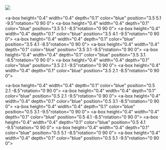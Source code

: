 <!--<script src="https://cdnjs.cloudflare.com/ajax/libs/aframe/0.7.1/aframe.min.js"></script>-->
<script src="https://aframe.io/releases/1.0.4/aframe.min.js"></script>
<a-scene>
<a-assets>
    <img id="view" src="https://i.imgur.com/i7riGCF.jpg">
</a-assets>
<a-camera zoom="1" camera="active: true" look-controls wasd-controls  position="0 2 -7" rotation="0 180 0"></a-camera>
<iframe width="0" height="0" src="https://www.youtube.com/embed/barWV7RWkq0?autoplay=1" frameborder="0" allow="accelerometer; autoplay; encrypted-media; gyroscope; picture-in-picture" allowfullscreen></iframe>
 <a-entity>
  <a-sky color="#acf"></a-sky>
<a-cylinder color="#4d2600" height="1" radius="1000" position="0 0.75 7.5"></a-cylinder>
<a-cylinder color="#d9b38c" height="1" radius="9.5" position="0.3 0.76 7.1"></a-cylinder>
<a-cylinder color="white" height="2" radius="5" position="0.3 0.5 7.1"></a-cylinder>
 </a-entity>
<a-entity light="type: ambient; color: #BBB"></a-entity>
    <a-entity light="type: directional;
                   castShadow: true;
                   intensity: 1;"
                   position="20 20 0">
     </a-entity>
<!---------------------------------------------------------------------------------------->
<a-entity position="0 0 0" rotation="0 0 0">
      <a-box height="1.5" width="0.2" depth="0.2" position="0 2 -2" color="#e1c38f"></a-box>
      <a-box height="1.5" width="0.2" depth="0.2" position="1 2 -2" color="#e1c38f"></a-box>
      <a-box height="0.2" width="0.6" depth="0.2" position=".2 2.9 -2" rotation="0 0 45" color="#e1c38f"></a-box>
      <a-box height="0.2" width="0.4" depth="0.2" position=".5 3 -2" rotation="0 0 0" color="#e1c38f"> </a-box>
      <a-box height="0.2" width="0.6" depth="0.2" position=".8 2.9 -2" rotation="0 0 -45" color="#e1c38f"></a-box>
  <a-box position=".69 3.2 -2" scale=".76 .2 .2" color="#e1c38f"></a-box>
  <a-cylinder position="1.17 2.7 -2" radius="0.12" height="3" color="#e1c38f"></a-cylinder>
  <a-cylinder position="2.51 3.75 -1.68" radius="0.12" height="5" color="#e1c38f"></a-cylinder>
<a-box height="1.5" width="0.2" depth="0.2" position="-0.5 1.9 -2" rotation="0 0 -35"color="#e1c38f"></a-box>
<a-box height="0.7" width="0.5" depth="0.2" position="-0.3 1.6 -2" rotation="0 0 0" color="#e1c38f"></a-box>
<a-box height="0.59" width="0.3" depth="0.2" position="-0.2 2 -2" rotation="0 0 0" color="#e1c38f"></a-box>
<a-box height="0.39" width="0.6" depth="0.2" position="-0.5 1.45 -2" rotation="0 0 0" color="#e1c38f"></a-box>
</a-entity>
<!---------------------------------------------------------------------------------------->
<a-entity position="1 0 0" rotation="0 -10 0">
      <a-box height="1.5" width="0.2" depth="0.2" position="0 2 -2" color="#e1c38f"></a-box>
      <a-box height="1.5" width="0.2" depth="0.2" position="1 2 -2" color="#e1c38f"></a-box>
      <a-box height="0.2" width="0.6" depth="0.2" position=".2 2.9 -2" rotation="0 0 45" color="#e1c38f"></a-box>
      <a-box height="0.2" width="0.4" depth="0.2" position=".5 3 -2" rotation="0 0 0" color="#e1c38f"> </a-box>
      <a-box height="0.2" width="0.6" depth="0.2" position=".8 2.9 -2" rotation="0 0 -45" color="#e1c38f"></a-box>

  <a-cylinder position="2.58 4.5 -1.6" radius="0.14" height="7.6" color="#e1c38f"></a-cylinder>
  <a-box position=".51 3.2 -1.95" scale="1.2 .2 .2" color="#e1c38f"></a-box>
</a-entity>
<!---------------------------------------------------------------------------------------->
<a-entity position="2 0 0.3" rotation="0 -20 0">
      <a-box height="1.5" width="0.2" depth="0.2" position="0 2 -2" color="#e1c38f"></a-box>
      <a-box height="1.5" width="0.2" depth="0.2" position="1 2 -2" color="#e1c38f"></a-box>
      <a-box height="0.2" width="0.6" depth="0.2" position=".2 2.9 -2" rotation="0 0 45" color="#e1c38f"></a-box>
      <a-box height="0.2" width="0.4" depth="0.2" position=".5 3 -2" rotation="0 0 0" color="#e1c38f"> </a-box>
      <a-box height="0.2" width="0.6" depth="0.2" position=".8 2.9 -2" rotation="0 0 -45" color="#e1c38f"></a-box>
  <a-cylinder position="2.635 4.5 -1.75" radius="0.14" height="7.6" color="#e1c38f"></a-cylinder>
  <a-box position=".5 3.2 -2" scale="1.2 .2 .2" color="#e1c38f"></a-box>
</a-entity>
<!---------------------------------------------------------------------------------------->
<a-entity position="3 0 0.7" rotation="0 -30 0">
      <a-box height="1.5" width="0.2" depth="0.2" position="0 2 -2" color="#e1c38f"></a-box>
      <a-box height="1.5" width="0.2" depth="0.2" position="1 2 -2" color="#e1c38f"></a-box>
      <a-box height="0.2" width="0.6" depth="0.2" position=".2 2.9 -2" rotation="0 0 45" color="#e1c38f"></a-box>
      <a-box height="0.2" width="0.4" depth="0.2" position=".5 3 -2" rotation="0 0 0" color="#e1c38f"> </a-box>
      <a-box height="0.2" width="0.6" depth="0.2" position=".8 2.9 -2" rotation="0 0 -45" color="#e1c38f"></a-box>
  <a-cylinder position="2.72 4.5 -1.87" radius="0.19" height="7.6" color="#e1c38f"></a-cylinder>
  <a-box position=".5 3.2 -2" scale="1.2 .2 .2" color="#e1c38f"></a-box>
</a-entity>
<!---------------------------------------------------------------------------------------->
<a-entity position="4 0 1.2" rotation="0 -40 0">
      <a-box height="1.5" width="0.2" depth="0.2" position="0 2 -2" color="#e1c38f"></a-box>
      <a-box height="1.5" width="0.2" depth="0.2" position="1 2 -2" color="#e1c38f"></a-box>
      <a-box height="0.2" width="0.6" depth="0.2" position=".2 2.9 -2" rotation="0 0 45" color="#e1c38f"></a-box>
      <a-box height="0.2" width="0.4" depth="0.2" position=".5 3 -2" rotation="0 0 0" color="#e1c38f"> </a-box>
      <a-box height="0.2" width="0.6" depth="0.2" position=".8 2.9 -2" rotation="0 0 -45" color="#e1c38f"></a-box>
  <a-cylinder position="2.823 4.5 -1.9" radius="0.18" height="7.6" color="#e1c38f"></a-cylinder>
  <a-box position=".5 3.2 -2" scale="1.2 .2 .2" color="#e1c38f"></a-box>
</a-entity>
<!---------------------------------------------------------------------------------------->
<a-entity position="5 0 1.9" rotation="0 -50 0">
      <a-box height="1.5" width="0.2" depth="0.2" position="0 2 -2" color="#e1c38f"></a-box>
      <a-box height="1.5" width="0.2" depth="0.2" position="1 2 -2" color="#e1c38f"></a-box>
    <a-box height="0.2" width="0.6" depth="0.2" position=".2 2.9 -2" rotation="0 0 45" color="#e1c38f"></a-box>
      <a-box height="0.2" width="0.4" depth="0.2" position=".5 3 -2" rotation="0 0 0" color="#e1c38f"> </a-box>
      <a-box height="0.2" width="0.6" depth="0.2" position=".8 2.9 -2" rotation="0 0 -45" color="#e1c38f"></a-box>
  <a-box position=".5 3.2 -2" scale="1.2 .2 .2" color="#e1c38f"></a-box>
  <a-cylinder position="2.78 4.5 -1.8" radius="0.17" height="7.6" color="#e1c38f"></a-cylinder>
</a-entity>
<!---------------------------------------------------------------------------------------->
<a-entity position="5.8 0 2.8" rotation="0 -60 0">
      <a-box height="1.5" width="0.2" depth="0.2" position="0 2 -2" color="#e1c38f"></a-box>
      <a-box height="1.5" width="0.2" depth="0.2" position="1 2 -2" color="#e1c38f"></a-box>
      <a-box height="0.2" width="0.6" depth="0.2" position=".2 2.9 -2" rotation="0 0 45" color="#e1c38f"></a-box>
      <a-box height="0.2" width="0.4" depth="0.2" position=".5 3 -2" rotation="0 0 0" color="#e1c38f"> </a-box>
      <a-box height="0.2" width="0.6" depth="0.2" position=".8 2.9 -2" rotation="0 0 -45" color="#e1c38f"></a-box>
  <a-box position=".5 3.2 -2" scale="1.2 .2 .2" color="#e1c38f"></a-box>
  <a-cylinder position="2.75 4.5 -1.77" radius="0.17" height="7.6" color="#e1c38f"></a-cylinder>
</a-entity>
<!---------------------------------------------------------------------------------------->
<a-entity position="6.4 0 3.8" rotation="0 -70 0">
      <a-box height="1.5" width="0.2" depth="0.2" position="0 2 -2" color="#e1c38f"></a-box>
      <a-box height="1.5" width="0.2" depth="0.2" position="1 2 -2" color="#e1c38f"></a-box>
      <a-box height="0.2" width="0.6" depth="0.2" position=".2 2.9 -2" rotation="0 0 45" color="#e1c38f"></a-box>
      <a-box height="0.2" width="0.4" depth="0.2" position=".5 3 -2" rotation="0 0 0" color="#e1c38f"> </a-box>
      <a-box height="0.2" width="0.6" depth="0.2" position=".8 2.9 -2" rotation="0 0 -45" color="#e1c38f"></a-box>
  <a-box position=".5 3.2 -2" scale="1.2 .2 .2" color="#e1c38f"></a-box>
  <a-cylinder position="2.78 4.5 -1.77" radius="0.19" height="7.6" color="#e1c38f"></a-cylinder>
</a-entity>
<!---------------------------------------------------------------------------------------->
<a-entity position="6.8 0 4.9" rotation="0 -80 0">
      <a-box height="1.5" width="0.2" depth="0.2" position="0 2 -2" color="#e1c38f"></a-box>
      <a-box height="1.5" width="0.2" depth="0.2" position="1 2 -2" color="#e1c38f"></a-box>
    <a-box height="0.2" width="0.6" depth="0.2" position=".2 2.9 -2" rotation="0 0 45" color="#e1c38f"></a-box>
      <a-box height="0.2" width="0.4" depth="0.2" position=".5 3 -2" rotation="0 0 0" color="#e1c38f"> </a-box>
      <a-box height="0.2" width="0.6" depth="0.2" position=".8 2.9 -2" rotation="0 0 -45" color="#e1c38f"></a-box>
  <a-box position=".5 3.2 -2" scale="1.2 .2 .2" color="#e1c38f"></a-box>
  <a-cylinder position="2.8 4.5 -1.8" radius="0.16" height="7.6" color="#e1c38f"></a-cylinder>
</a-entity>
<!---------------------------------------------------------------------------------------->
<a-entity position="7.1 0 6.1" rotation="0 -90 0">
      <a-box height="1.5" width="0.2" depth="0.2" position="0 2 -2" color="#e1c38f"></a-box>
      <a-box height="1.5" width="0.2" depth="0.2" position="1 2 -2" color="#e1c38f"></a-box>
    <a-box height="0.2" width="0.6" depth="0.2" position=".2 2.9 -2" rotation="0 0 45" color="#e1c38f"></a-box>
      <a-box height="0.2" width="0.4" depth="0.2" position=".5 3 -2" rotation="0 0 0" color="#e1c38f"> </a-box>
      <a-box height="0.2" width="0.6" depth="0.2" position=".8 2.9 -2" rotation="0 0 -45" color="#e1c38f"></a-box>
  <a-box position=".5 3.2 -2" scale="1.2 .2 .2" color="#e1c38f"></a-box>
  <a-cylinder position="2.71 4.5 -1.67" radius="0.18" height="7.6" color="#e1c38f"></a-cylinder>
</a-entity>
<!---------------------------------------------------------------------------------------->
<a-entity position="7 0 7.2" rotation="0 -100 0">
      <a-box height="1.5" width="0.2" depth="0.2" position="0 2 -2"color="#e1c38f"></a-box>
      <a-box height="1.5" width="0.2" depth="0.2" position="1 2 -2"color="#e1c38f"></a-box>
    <a-box height="0.2" width="0.6" depth="0.2" position=".2 2.9 -2" rotation="0 0 45"color="#e1c38f"></a-box>
      <a-box height="0.2" width="0.4" depth="0.2" position=".5 3 -2" rotation="0 0 0"color="#e1c38f"> </a-box>
      <a-box height="0.2" width="0.6" depth="0.2" position=".8 2.9 -2" rotation="0 0 -45"color="#e1c38f"></a-box>
  <a-box position=".5 3.2 -2" scale="1.2 .2 .2"color="#e1c38f"></a-box>
  <a-cylinder position="2.8 4.5 -1.77" radius="0.17" height="7.6" color="#e1c38f"></a-cylinder>
</a-entity>
<!---------------------------------------------------------------------------------------->
<a-entity position="6.83 0 8.4" rotation="0 -110 0">
      <a-box height="1.5" width="0.2" depth="0.2" position="0 2 -2" color="#e1c38f"></a-box>
      <a-box height="1.5" width="0.2" depth="0.2" position="1 2 -2" color="#e1c38f"></a-box>
      <a-box height="0.2" width="0.6" depth="0.2" position=".2 2.9 -2" rotation="0 0 45" color="#e1c38f"></a-box>
      <a-box height="0.2" width="0.4" depth="0.2" position=".5 3 -2" rotation="0 0 0" color="#e1c38f"> </a-box>
      <a-box height="0.2" width="0.6" depth="0.2" position=".8 2.9 -2" rotation="0 0 -45" color="#e1c38f"></a-box>
  <a-box position=".5 3.2 -2" scale="1.2 .2 .2" color="#e1c38f"></a-box>
  <a-cylinder position="2.78 4.5 -1.75" radius="0.17" height="7.6" color="#e1c38f"></a-cylinder>
</a-entity>
<!---------------------------------------------------------------------------------------->
<a-entity position="6.45 0 9.53" rotation="0 -120 0">
      <a-box height="1.5" width="0.2" depth="0.2" position="0 2 -2" color="#e1c38f"></a-box>
      <a-box height="1.5" width="0.2" depth="0.2" position="1 2 -2" color="#e1c38f"></a-box>
      <a-box height="0.2" width="0.6" depth="0.2" position=".2 2.9 -2" rotation="0 0 45" color="#e1c38f"></a-box>
      <a-box height="0.2" width="0.4" depth="0.2" position=".5 3 -2" rotation="0 0 0" color="#e1c38f"> </a-box>
      <a-box height="0.2" width="0.6" depth="0.2" position=".8 2.9 -2" rotation="0 0 -45" color="#e1c38f"></a-box>
  <a-box position=".5 3.2 -2" scale="1.2 .2 .2" color="#e1c38f"></a-box>
  <a-cylinder position="2.79 4.5 -1.75" radius="0.19" height="7.6" color="#e1c38f"></a-cylinder>
</a-entity>
<!---------------------------------------------------------------------------------------->
<a-entity position="5.85 0 10.55" rotation="0 -130 0">
      <a-box height="1.5" width="0.2" depth="0.2" position="0 2 -2" color="#e1c38f"></a-box>
      <a-box height="1.5" width="0.2" depth="0.2" position="1 2 -2" color="#e1c38f"></a-box>
      <a-box height="0.2" width="0.6" depth="0.2" position=".2 2.9 -2" rotation="0 0 45" color="#e1c38f"></a-box>
      <a-box height="0.2" width="0.4" depth="0.2" position=".5 3 -2" rotation="0 0 0" color="#e1c38f"> </a-box>
      <a-box height="0.2" width="0.6" depth="0.2" position=".8 2.9 -2" rotation="0 0 -45" color="#e1c38f"></a-box>
  <a-box position=".5 3.2 -2" scale="1.2 .2 .2" color="#e1c38f"></a-box>
  <a-cylinder position="2.8 4.5 -1.8" radius="0.18" height="7.6" color="#e1c38f"></a-cylinder>
</a-entity>
<!---------------------------------------------------------------------------------------->
<a-entity position="5.1 0 11.5" rotation="0 -140 0">
      <a-box height="1.5" width="0.2" depth="0.2" position="0 2 -2" color="#e1c38f"></a-box>
      <a-box height="1.5" width="0.2" depth="0.2" position="1 2 -2" color="#e1c38f"></a-box>
    <a-box height="0.2" width="0.6" depth="0.2" position=".2 2.9 -2" rotation="0 0 45" color="#e1c38f"></a-box>
      <a-box height="0.2" width="0.4" depth="0.2" position=".5 3 -2" rotation="0 0 0" color="#e1c38f"> </a-box>
      <a-box height="0.2" width="0.6" depth="0.2" position=".8 2.9 -2" rotation="0 0 -45" color="#e1c38f"></a-box>
  <a-box position=".5 3.2 -2" scale="1.2 .2 .2" color="#e1c38f"></a-box>
  <a-cylinder position="2.75 4.5 -1.8" radius="0.16" height="7.6" color="#e1c38f"></a-cylinder>
</a-entity>
<!---------------------------------------------------------------------------------------->
<a-entity position="4.23 0 12.3.5" rotation="0 -150 0">
      <a-box height="1.5" width="0.2" depth="0.2" position="0 2 -2" color="#e1c38f"></a-box>
      <a-box height="1.5" width="0.2" depth="0.2" position="1 2 -2" color="#e1c38f"></a-box>
    <a-box height="0.2" width="0.6" depth="0.2" position=".2 2.9 -2" rotation="0 0 45" color="#e1c38f"></a-box>
      <a-box height="0.2" width="0.4" depth="0.2" position=".5 3 -2" rotation="0 0 0" color="#e1c38f"> </a-box>
      <a-box height="0.2" width="0.6" depth="0.2" position=".8 2.9 -2" rotation="0 0 -45" color="#e1c38f"></a-box>
  <a-box position=".5 3.2 -2" scale="1.2 .2 .2" color="#e1c38f"></a-box>
  <a-cylinder position="2.72 4.5 -1.78" radius="0.16" height="7.6" color="#e1c38f"></a-cylinder>
</a-entity>
<!---------------------------------------------------------------------------------------->
<a-entity position="3.25 0 12.9" rotation="0 -160 0">
      <a-box height="1.5" width="0.2" depth="0.2" position="0 2 -2" color="#e1c38f"></a-box>
      <a-box height="1.5" width="0.2" depth="0.2" position="1 2 -2" color="#e1c38f"></a-box>
    <a-box height="0.2" width="0.6" depth="0.2" position=".2 2.9 -2" rotation="0 0 45" color="#e1c38f"></a-box>
      <a-box height="0.2" width="0.4" depth="0.2" position=".5 3 -2" rotation="0 0 0" color="#e1c38f"> </a-box>
      <a-box height="0.2" width="0.6" depth="0.2" position=".8 2.9 -2" rotation="0 0 -45" color="#e1c38f"></a-box>
  <a-box position=".5 3.2 -2" scale="1.2 .2 .2" color="#e1c38f"></a-box>
  <a-cylinder position="2.68 4.5 -1.8" radius="0.15" height="7.6" color="#e1c38f"></a-cylinder>
</a-entity>
<!---------------------------------------------------------------------------------------->
<a-entity position="2.2 0 13.35" rotation="0 -170 0">
      <a-box height="1.5" width="0.2" depth="0.2" position="0 2 -2" color="#e1c38f"></a-box>
      <a-box height="1.5" width="0.2" depth="0.2" position="1 2 -2" color="#e1c38f"></a-box>
   <a-box height="0.2" width="0.6" depth="0.2" position=".2 2.9 -2" rotation="0 0 45" color="#e1c38f"></a-box>
      <a-box height="0.2" width="0.4" depth="0.2" position=".5 3 -2" rotation="0 0 0" color="#e1c38f"> </a-box>
      <a-box height="0.2" width="0.6" depth="0.2" position=".8 2.9 -2" rotation="0 0 -45" color="#e1c38f"></a-box>
  <a-box position=".5 3.2 -2" scale="1.2 .2 .2" color="#e1c38f"></a-box>
  <a-cylinder position="2.7 4.5 -1.8" radius="0.19" height="7.6" color="#e1c38f"></a-cylinder>
</a-entity>
<!---------------------------------------------------------------------------------------->
<a-entity position="1.13 0 13.57" rotation="0 -180 0">
      <a-box height="1.5" width="0.2" depth="0.2" position="0 2 -2" color="#e1c38f"></a-box>
      <a-box height="1.5" width="0.2" depth="0.2" position="1 2 -2" color="#e1c38f"></a-box>
    <a-box height="0.2" width="0.6" depth="0.2" position=".2 2.9 -2" rotation="0 0 45" color="#e1c38f"></a-box>
      <a-box height="0.2" width="0.4" depth="0.2" position=".5 3 -2" rotation="0 0 0" color="#e1c38f"> </a-box>
      <a-box height="0.2" width="0.6" depth="0.2" position=".8 2.9 -2" rotation="0 0 -45" color="#e1c38f"></a-box>
  <a-box position=".5 3.2 -2" scale="1.2 .2 .2" color="#e1c38f"></a-box>
  <a-cylinder position="2.8 4.2 -1.86" radius="0.19" height="6.1" color="#e1c38f"></a-cylinder>
</a-entity>
<!---------------------------------------------------------------------------------------->
<a-entity position="-.08 0 13.65" rotation="0 -190 0">
      <a-box height="1.5" width="0.2" depth="0.2" position="0 2 -2" color="#e1c38f"></a-box>
      <a-box height="1.5" width="0.2" depth="0.2" position="1 2 -2" color="#e1c38f"></a-box>
      <a-box height="0.2" width="0.6" depth="0.2" position=".2 2.9 -2" rotation="0 0 45" color="#e1c38f"></a-box>
      <a-box height="0.2" width="0.4" depth="0.2" position=".5 3 -2" rotation="0 0 0" color="#e1c38f"> </a-box>
      <a-box height="0.2" width="0.6" depth="0.2" position=".8 2.9 -2" rotation="0 0 -45" color="#e1c38f"></a-box>
  <a-box position=".5 3.2 -2" scale="1.2 .2 .2" color="#e1c38f"></a-box>
  <a-cylinder position="2.73 4.2 -1.8" radius="0.17" height="6.1" color="#e1c38f"></a-cylinder>
</a-entity>
<!---------------------------------------------------------------------------------------->
<a-entity position="-1.23 0 13.48" rotation="0 -200 0">
      <a-box height="1.5" width="0.2" depth="0.2" position="0 2 -2" color="#e1c38f"></a-box>
      <a-box height="1.5" width="0.2" depth="0.2" position="1 2 -2" color="#e1c38f"></a-box>
      <a-box height="0.2" width="0.6" depth="0.2" position=".2 2.9 -2" rotation="0 0 45" color="#e1c38f"></a-box>
      <a-box height="0.2" width="0.4" depth="0.2" position=".5 3 -2" rotation="0 0 0" color="#e1c38f"> </a-box>
      <a-box height="0.2" width="0.6" depth="0.2" position=".8 2.9 -2" rotation="0 0 -45" color="#e1c38f"></a-box>
  <a-box position=".5 3.2 -2" scale="1.2 .2 .2" color="#e1c38f"></a-box>
  <a-cylinder position="2.75 4.2 -1.8" radius="0.17" height="6.1" color="#e1c38f"></a-cylinder>
</a-entity>
<!---------------------------------------------------------------------------------------->
<a-entity position="-2.35 0 13.13" rotation="0 -210 0">
      <a-box height="1.5" width="0.2" depth="0.2" position="0 2 -2" color="#e1c38f"></a-box>
      <a-box height="1.5" width="0.2" depth="0.2" position="1 2 -2" color="#e1c38f"></a-box>
    <a-box height="0.2" width="0.6" depth="0.2" position=".2 2.9 -2" rotation="0 0 45" color="#e1c38f"></a-box>
      <a-box height="0.2" width="0.4" depth="0.2" position=".5 3 -2" rotation="0 0 0" color="#e1c38f"> </a-box>
      <a-box height="0.2" width="0.6" depth="0.2" position=".8 2.9 -2" rotation="0 0 -45" color="#e1c38f"></a-box>
  <a-box position=".5 3.2 -2" scale="1.2 .2 .2" color="#e1c38f"></a-box>
  <a-cylinder position="2.73 4.2 -1.78" radius="0.18" height="6.1" color="#e1c38f"></a-cylinder>
</a-entity>
<!---------------------------------------------------------------------------------------->
<a-entity position="-3.33 0 12.58" rotation="0 -220 0">
      <a-box height="1.5" width="0.2" depth="0.2" position="0 2 -2" color="#e1c38f"></a-box>
      <a-box height="1.5" width="0.2" depth="0.2" position="1 2 -2" color="#e1c38f"></a-box>
    <a-box height="0.2" width="0.6" depth="0.2" position=".2 2.9 -2" rotation="0 0 45" color="#e1c38f"></a-box>
      <a-box height="0.2" width="0.4" depth="0.2" position=".5 3 -2" rotation="0 0 0" color="#e1c38f"> </a-box>
      <a-box height="0.2" width="0.6" depth="0.2" position=".8 2.9 -2" rotation="0 0 -45" color="#e1c38f"></a-box>
  <a-box position=".5 3.2 -2" scale="1.2 .2 .2" color="#e1c38f"></a-box>
  <a-cylinder position="2.75 4.2 -1.8" radius="0.19" height="6.1" color="#e1c38f"></a-cylinder>
</a-entity>
<!---------------------------------------------------------------------------------------->
<a-entity position="-4.2 0 11.85" rotation="0 -230 0">
      <a-box height="1.5" width="0.2" depth="0.2" position="0 2 -2" color="#e1c38f"></a-box>
      <a-box height="1.5" width="0.2" depth="0.2" position="1 2 -2" color="#e1c38f"></a-box>
      <a-box height="0.2" width="0.6" depth="0.2" position=".2 2.9 -2" rotation="0 0 45" color="#e1c38f"></a-box>
      <a-box height="0.2" width="0.4" depth="0.2" position=".5 3 -2" rotation="0 0 0" color="#e1c38f"> </a-box>
      <a-box height="0.2" width="0.6" depth="0.2" position=".8 2.9 -2" rotation="0 0 -45" color="#e1c38f"></a-box>
  <a-box position=".5 3.2 -2" scale="1.2 .2 .2" color="#e1c38f"></a-box>
  <a-cylinder position="2.75 4.2 -1.95" radius="0.18" height="6.1" color="#e1c38f"></a-cylinder>
</a-entity>
<!---------------------------------------------------------------------------------------->
<a-entity position="-5.1 0 11.05" rotation="0 -240 0">
      <a-box height="1.5" width="0.2" depth="0.2" position="0 2 -2" color="#e1c38f"></a-box>
      <a-box height="1.5" width="0.2" depth="0.2" position="1 2 -2" color="#e1c38f"></a-box>
   <a-box height="0.2" width="0.6" depth="0.2" position=".2 2.9 -2" rotation="0 0 45" color="#e1c38f"></a-box>
      <a-box height="0.2" width="0.4" depth="0.2" position=".5 3 -2" rotation="0 0 0" color="#e1c38f"> </a-box>
      <a-box height="0.2" width="0.6" depth="0.2" position=".8 2.9 -2" rotation="0 0 -45" color="#e1c38f"></a-box>
  <a-box position=".5 3.2 -2" scale="1.2 .2 .2" color="#e1c38f"></a-box>
  <a-cylinder position="2.73 4.2 -1.81" radius="0.18" height="6.1" color="#e1c38f"></a-cylinder>
</a-entity>
<!---------------------------------------------------------------------------------------->
<a-entity position="-5.7 0 10.08" rotation="0 -250 0">
      <a-box height="1.5" width="0.2" depth="0.2" position="0 2 -2" color="#e1c38f"></a-box>
      <a-box height="1.5" width="0.2" depth="0.2" position="1 2 -2" color="#e1c38f"></a-box>
    <a-box height="0.2" width="0.6" depth="0.2" position=".2 2.9 -2" rotation="0 0 45" color="#e1c38f"></a-box>
      <a-box height="0.2" width="0.4" depth="0.2" position=".5 3 -2" rotation="0 0 0" color="#e1c38f"> </a-box>
      <a-box height="0.2" width="0.6" depth="0.2" position=".8 2.9 -2" rotation="0 0 -45" color="#e1c38f"></a-box>
  <a-box position=".5 3.2 -2" scale="1.2 .2 .2" color="#e1c38f"></a-box>
  <a-cylinder position="2.77 3.2 -1.9" radius="0.17" height="4.2" color="#e1c38f"></a-cylinder>
</a-entity>
<!---------------------------------------------------------------------------------------->
<a-entity position="-6.25 0 9" rotation="0 -260 0">
      <a-box height="1.5" width="0.2" depth="0.2" position="0 2 -2" color="#e1c38f"></a-box>
      <a-box height="1.5" width="0.2" depth="0.2" position="1 2 -2" color="#e1c38f"></a-box>
   <a-box height="0.2" width="0.6" depth="0.2" position=".2 2.9 -2" color="#e1c38f" rotation="0 0 45" color="#e1c38f"></a-box>
      <a-box height="0.2" width="0.4" depth="0.2" position=".5 3 -2" rotation="0 0 0" color="#e1c38f"> </a-box>
      <a-box height="0.2" width="0.6" depth="0.2" position=".8 2.9 -2" rotation="0 0 -45" color="#e1c38f"></a-box>
  <a-box position=".5 3.2 -2" scale="1.2 .2 .2" color="#e1c38f"></a-box>
  <a-cylinder position="2.6 3.2 -1.86" radius="0.17" height="4.2" color="#e1c38f"></a-cylinder>
</a-entity>
<!---------------------------------------------------------------------------------------->
<a-entity position="-6.5 0 7.9" rotation="0 -270 0">
      <a-box height="1.5" width="0.2" depth="0.2" position="0 2 -2" color="#e1c38f"></a-box>
      <a-box height="1.5" width="0.2" depth="0.2" position="1 2 -2" color="#e1c38f"></a-box>
    <a-box height="0.2" width="0.6" depth="0.2" position=".2 2.9 -2" rotation="0 0 45" color="#e1c38f"></a-box>
      <a-box height="0.2" width="0.4" depth="0.2" position=".5 3 -2" rotation="0 0 0" color="#e1c38f"> </a-box>
      <a-box height="0.2" width="0.6" depth="0.2" position=".8 2.9 -2" rotation="0 0 -45" color="#e1c38f"></a-box>
  <a-box position=".5 3.2 -2" scale="1.2 .2 .2" color="#e1c38f"></a-box>
  <a-cylinder position="2.53 3.2 -1.9" radius="0.16" height="4.2" color="#e1c38f"></a-cylinder>
</a-entity>
<!---------------------------------------------------------------------------------------->
<a-entity position="-6.55 0 6.75" rotation="0 -277 0">
      <a-box height="1.5" width="0.2" depth="0.2" position="0 2 -2" color="#e1c38f"></a-box>
      <a-box height="1.5" width="0.2" depth="0.2" position="1 2 -2" color="#e1c38f"></a-box>
    <a-box height="0.2" width="0.6" depth="0.2" position=".2 2.9 -2" rotation="0 0 45" color="#e1c38f"></a-box>
      <a-box height="0.2" width="0.4" depth="0.2" position=".5 3 -2" rotation="0 0 0" color="#e1c38f"> </a-box>
      <a-box height="0.2" width="0.6" depth="0.2" position=".8 2.9 -2" rotation="0 0 -45" color="#e1c38f"></a-box>
  <a-box position=".5 3.2 -2" scale="1.2 .2 .2" color="#e1c38f"></a-box>
  <a-cylinder position="2.55 3.2 -1.95" radius="0.17" height="4.2" color="#e1c38f"></a-cylinder>
</a-entity>
<!---------------------------------------------------------------------------------------->
<a-entity position="-6.4 0 5.52" rotation="0 -280 0">
      <a-box height="1.5" width="0.2" depth="0.2" position="0 2 -2" color="#e1c38f"></a-box>
      <a-box height="1.5" width="0.2" depth="0.2" position="1 2 -2" color="#e1c38f"></a-box>
    <a-box height="0.2" width="0.6" depth="0.2" position=".2 2.9 -2" rotation="0 0 45"  color="#e1c38f"></a-box>
      <a-box height="0.2" width="0.4" depth="0.2" position=".5 3 -2" rotation="0 0 0" color="#e1c38f"> </a-box>
      <a-box height="0.2" width="0.6" depth="0.2" position=".8 2.9 -2" rotation="0 0 -45" color="#e1c38f"></a-box>
  <a-box position=".5 3.2 -2" scale="1.2 .2 .2" color="#e1c38f"></a-box>
  <a-cylinder position="2.63 3.2 -1.55" radius="0.175" height="4.2" color="#e1c38f"></a-cylinder>
</a-entity>
<!---------------------------------------------------------------------------------------->
<a-entity position="-6.35 0 4.75" rotation="0 -300 0">
      <a-box height="1.5" width="0.2" depth="0.2" position="0 2 -2" color="#e1c38f"></a-box>
      <a-box height="1.5" width="0.2" depth="0.2" position="1 2 -2" color="#e1c38f"></a-box>
    <a-box height="0.2" width="0.6" depth="0.2" position=".2 2.9 -2" rotation="0 0 45" color="#e1c38f"></a-box>
      <a-box height="0.2" width="0.4" depth="0.2" position=".5 3 -2" rotation="0 0 0" color="#e1c38f"> </a-box>
      <a-box height="0.2" width="0.6" depth="0.2" position=".8 2.9 -2" rotation="0 0 -45" color="#e1c38f"></a-box>
  <a-box position=".5 3.2 -2" scale="1.2 .2 .2" color="#e1c38f"></a-box>
  <a-cylinder position="2.8 3.2 -1.78" radius="0.2" height="4.2" color="#e1c38f"></a-cylinder>
</a-entity>
<!---------------------------------------------------------------------------------------->
<a-entity position="-5.8 0 3.7" rotation="0 -310 0">
      <a-box height="1.5" width="0.2" depth="0.2" position="0 2 -2" color="#e1c38f"></a-box>
      <a-box height="1.5" width="0.2" depth="0.2" position="1 2 -2" color="#e1c38f"></a-box>
   <a-box height="0.2" width="0.6" depth="0.2" position=".2 2.9 -2" rotation="0 0 45" color="#e1c38f"></a-box>
      <a-box height="0.2" width="0.4" depth="0.2" position=".5 3 -2" rotation="0 0 0" color="#e1c38f"> </a-box>
      <a-box height="0.2" width="0.6" depth="0.2" position=".8 2.9 -2" rotation="0 0 -45" color="#e1c38f"></a-box>
  <a-box position=".5 3.2 -2" scale="1.2 .2 .2" color="#e1c38f"></a-box>
  <a-cylinder position="2.82 3.2 -1.68" radius="0.2" height="4.2" color="#e1c38f"></a-cylinder>
</a-entity>
<!---------------------------------------------------------------------------------------->
<a-entity position="-5 0 2.8" rotation="0 -320 0">
      <a-box height="1.5" width="0.2" depth="0.2" position="0 2 -2" color="#e1c38f"></a-box>
      <a-box height="1.5" width="0.2" depth="0.2" position="1 2 -2" color="#e1c38f"></a-box>
   <a-box height="0.2" width="0.6" depth="0.2" position=".2 2.9 -2" rotation="0 0 45" color="#e1c38f"></a-box>
      <a-box height="0.2" width="0.4" depth="0.2" position=".5 3 -2" rotation="0 0 0" color="#e1c38f"> </a-box>
      <a-box height="0.2" width="0.6" depth="0.2" position=".8 2.9 -2" rotation="0 0 -45" color="#e1c38f"></a-box>
  <a-box position=".5 3.2 -2" scale="1.2 .2 .2" color="#e1c38f"></a-box>
  <a-cylinder position="2.8 3.2 -1.65" radius="0.18" height="4.2" color="#e1c38f"></a-cylinder>
</a-entity>
<!---------------------------------------------------------------------------------------->
<a-entity position="-4 0 2.1" rotation="0 -330 0">
      <a-box height="1.5" width="0.2" depth="0.2" position="0 2 -2" color="#e1c38f"></a-box>
      <a-box height="1.5" width="0.2" depth="0.2" position="1 2 -2" color="#e1c38f"></a-box>
    <a-box height="0.2" width="0.6" depth="0.2" position=".2 2.9 -2" rotation="0 0 45" color="#e1c38f"></a-box>
      <a-box height="0.2" width="0.4" depth="0.2" position=".5 3 -2" rotation="0 0 0" color="#e1c38f"> </a-box>
      <a-box height="0.2" width="0.6" depth="0.2" position=".8 2.9 -2" rotation="0 0 -45" color="#e1c38f"></a-box>
  <a-box position=".5 3.2 -2" scale="1.2 .2 .2" color="#e1c38f"></a-box>
  <a-cylinder position="2.75 3.2 -1.75" radius="0.18" height="4.2" color="#e1c38f"></a-cylinder>
</a-entity>
<!---------------------------------------------------------------------------------------->
<a-entity position="-2.98 0 1.5" rotation="0 -340 0">
      <a-box height="1.5" width="0.2" depth="0.2" position="0 2 -2" color="#e1c38f"></a-box>
      <a-box height="1.5" width="0.2" depth="0.2" position="1 2 -2" color="#e1c38f"></a-box>
      <a-box height="0.2" width="0.6" depth="0.2" position=".2 2.9 -2" rotation="0 0 45" color="#e1c38f"></a-box>
      <a-box height="0.2" width="0.4" depth="0.2" position=".5 3 -2" rotation="0 0 0" color="#e1c38f"> </a-box>
      <a-box height="0.2" width="0.6" depth="0.2" position=".8 2.9 -2" rotation="0 0 -45" color="#e1c38f"></a-box>
  <a-box position=".5 3.2 -2" scale="1.2 .2 .2" color="#e1c38f"></a-box>
</a-entity>

<!------------------------------------------second floors------------------------------>
<a-entity position="1 0 0" rotation="0 -10 0">
      <a-box height="1.5" width="0.2" depth="0.2" position="0 4 -2" color="#e1c38f"></a-box>
      <a-box height="1.5" width="0.2" depth="0.2" position="1 4 -2" color="#e1c38f"></a-box>
      <a-box height="0.2" width="0.6" depth="0.2" position=".2 4.9 -2" rotation="0 0 45" color="#e1c38f"></a-box>
      <a-box height="0.2" width="0.4" depth="0.2" position=".5 5 -2" rotation="0 0 0" color="#e1c38f"> </a-box>
      <a-box height="0.2" width="0.6" depth="0.2" position=".8 4.9 -2" rotation="0 0 -45" color="#e1c38f"></a-box>
      <a-box height="1.5" width="0.2" depth="0.2" position="-0.5 3.9 -1.9" rotation="0 10 -35" color="#e1c38f"></a-box>
<a-box position=".75 5.2 -2" scale=".7 .2 .2"  color="#e1c38f"></a-box>
<a-box height="0.7" width="0.5" depth="0.2" position="-0.3 3.6 -1.95" rotation="0 10 0" color="#e1c38f"></a-box>
<a-box height="0.59" width="0.3" depth="0.2" position="-0.2 4 -1.95" rotation="0 10 0" color="#e1c38f"></a-box>
<a-box height="0.39" width="0.6" depth="0.2" position="-0.5 3.45 -1.95" rotation="0 10 0" color="#e1c38f"></a-box>
</a-entity>
<!---------------------------------------------------------------------------------------->
<a-entity position="2 0 0.3" rotation="0 -20 0">
      <a-box height="1.5" width="0.2" depth="0.2" position="0 4 -2" color="#e1c38f"></a-box>
      <a-box height="1.5" width="0.2" depth="0.2" position="1 4 -2" color="#e1c38f"></a-box>
      <a-box height="0.2" width="0.6" depth="0.2" position=".2 4.9 -2" rotation="0 0 45" color="#e1c38f"></a-box>
      <a-box height="0.2" width="0.4" depth="0.2" position=".5 5 -2" rotation="0 0 0" color="#e1c38f"> </a-box>
      <a-box height="0.2" width="0.6" depth="0.2" position=".8 4.9 -2" rotation="0 0 -45" color="#e1c38f"></a-box>
  <a-box position=".5 5.2 -2" scale="1.2 .2 .2" color="#e1c38f"></a-box>
</a-entity>
<!---------------------------------------------------------------------------------------->
<a-entity position="3 0 0.7" rotation="0 -30 0">
      <a-box height="1.5" width="0.2" depth="0.2" position="0 4 -2" color="#e1c38f"></a-box>
      <a-box height="1.5" width="0.2" depth="0.2" position="1 4 -2" color="#e1c38f"></a-box>
      <a-box height="0.2" width="0.6" depth="0.2" position=".2 4.9 -2" rotation="0 0 45" color="#e1c38f"></a-box>
      <a-box height="0.2" width="0.4" depth="0.2" position=".5 5 -2" rotation="0 0 0" color="#e1c38f"> </a-box>
      <a-box height="0.2" width="0.6" depth="0.2" position=".8 4.9 -2" rotation="0 0 -45" color="#e1c38f"></a-box>
  <a-box position=".5 5.2 -2" scale="1.2 .2 .2" color="#e1c38f"></a-box>
</a-entity>
<!---------------------------------------------------------------------------------------->
<a-entity position="4 0 1.2" rotation="0 -40 0">
      <a-box height="1.5" width="0.2" depth="0.2" position="0 4 -2" color="#e1c38f"></a-box>
      <a-box height="1.5" width="0.2" depth="0.2" position="1 4 -2" color="#e1c38f"></a-box>
      <a-box height="0.2" width="0.6" depth="0.2" position=".2 4.9 -2" rotation="0 0 45" color="#e1c38f"></a-box>
      <a-box height="0.2" width="0.4" depth="0.2" position=".5 5 -2" rotation="0 0 0" color="#e1c38f"> </a-box>
      <a-box height="0.2" width="0.6" depth="0.2" position=".8 4.9 -2" rotation="0 0 -45" color="#e1c38f"></a-box>
  <a-box position=".5 5.2 -2" scale="1.2 .2 .2" color="#e1c38f"></a-box>
</a-entity>
<!---------------------------------------------------------------------------------------->
<a-entity position="5 0 1.9" rotation="0 -50 0">
      <a-box height="1.5" width="0.2" depth="0.2" position="0 4 -2" color="#e1c38f"></a-box>
      <a-box height="1.5" width="0.2" depth="0.2" position="1 4 -2" color="#e1c38f"></a-box>
      <a-box height="0.2" width="0.6" depth="0.2" position=".2 4.9 -2" rotation="0 0 45" color="#e1c38f"></a-box>
      <a-box height="0.2" width="0.4" depth="0.2" position=".5 5 -2" rotation="0 0 0" color="#e1c38f"> </a-box>
      <a-box height="0.2" width="0.6" depth="0.2" position=".8 4.9 -2" rotation="0 0 -45" color="#e1c38f"></a-box>
  <a-box position=".5 5.2 -2" scale="1.2 .2 .2" color="#e1c38f"></a-box>
</a-entity>
<!---------------------------------------------------------------------------------------->
<a-entity position="5.8 0 2.8" rotation="0 -60 0">
      <a-box height="1.5" width="0.2" depth="0.2" position="0 4 -2" color="#e1c38f"></a-box>
      <a-box height="1.5" width="0.2" depth="0.2" position="1 4 -2" color="#e1c38f"></a-box>
      <a-box height="0.2" width="0.6" depth="0.2" position=".2 4.9 -2" rotation="0 0 45" color="#e1c38f"></a-box>
      <a-box height="0.2" width="0.4" depth="0.2" position=".5 5 -2" rotation="0 0 0" color="#e1c38f"> </a-box>
      <a-box height="0.2" width="0.6" depth="0.2" position=".8 4.9 -2" rotation="0 0 -45" color="#e1c38f"></a-box>
  <a-box position=".5 5.2 -2" scale="1.2 .2 .2" color="#e1c38f"></a-box>
</a-entity>
<!---------------------------------------------------------------------------------------->
<a-entity position="6.4 0 3.8" rotation="0 -70 0">
      <a-box height="1.5" width="0.2" depth="0.2" position="0 4 -2" color="#e1c38f"></a-box>
      <a-box height="1.5" width="0.2" depth="0.2" position="1 4 -2" color="#e1c38f"></a-box>
      <a-box height="0.2" width="0.6" depth="0.2" position=".2 4.9 -2" rotation="0 0 45" color="#e1c38f"></a-box>
      <a-box height="0.2" width="0.4" depth="0.2" position=".5 5 -2" rotation="0 0 0" color="#e1c38f"> </a-box>
      <a-box height="0.2" width="0.6" depth="0.2" position=".8 4.9 -2" rotation="0 0 -45" color="#e1c38f"></a-box>
  <a-box position=".5 5.2 -2" scale="1.2 .2 .2" color="#e1c38f"></a-box>
</a-entity>
<!---------------------------------------------------------------------------------------->
<a-entity position="6.8 0 4.9" rotation="0 -80 0">
      <a-box height="1.5" width="0.2" depth="0.2" position="0 4 -2" color="#e1c38f"></a-box>
      <a-box height="1.5" width="0.2" depth="0.2" position="1 4 -2" color="#e1c38f"></a-box>
      <a-box height="0.2" width="0.6" depth="0.2" position=".2 4.9 -2" rotation="0 0 45" color="#e1c38f"></a-box>
      <a-box height="0.2" width="0.4" depth="0.2" position=".5 5 -2" rotation="0 0 0" color="#e1c38f"> </a-box>
      <a-box height="0.2" width="0.6" depth="0.2" position=".8 4.9 -2" rotation="0 0 -45" color="#e1c38f"></a-box>
  <a-box position=".5 5.2 -2" scale="1.2 .2 .2" color="#e1c38f"></a-box>
</a-entity>
<!---------------------------------------------------------------------------------------->
<a-entity position="7.1 0 6.1" rotation="0 -90 0">
      <a-box height="1.5" width="0.2" depth="0.2" position="0 4 -2" color="#e1c38f"></a-box>
      <a-box height="1.5" width="0.2" depth="0.2" position="1 4 -2" color="#e1c38f"></a-box>
      <a-box height="0.2" width="0.6" depth="0.2" position=".2 4.9 -2" rotation="0 0 45" color="#e1c38f"></a-box>
      <a-box height="0.2" width="0.4" depth="0.2" position=".5 5 -2" rotation="0 0 0" color="#e1c38f"> </a-box>
      <a-box height="0.2" width="0.6" depth="0.2" position=".8 4.9 -2" rotation="0 0 -45" color="#e1c38f"></a-box>
  <a-box position=".5 5.2 -2" scale="1.2 .2 .2" color="#e1c38f"></a-box>
</a-entity>
<!---------------------------------------------------------------------------------------->
<a-entity position="7 0 7.2" rotation="0 -100 0">
      <a-box height="1.5" width="0.2" depth="0.2" position="0 4 -2" color="#e1c38f"></a-box>
      <a-box height="1.5" width="0.2" depth="0.2" position="1 4 -2" color="#e1c38f"></a-box>
    <a-box height="0.2" width="0.6" depth="0.2" position=".2 4.9 -2" rotation="0 0 45" color="#e1c38f"></a-box>
      <a-box height="0.2" width="0.4" depth="0.2" position=".5 5 -2" rotation="0 0 0" color="#e1c38f"> </a-box>
      <a-box height="0.2" width="0.6" depth="0.2" position=".8 4.9 -2" rotation="0 0 -45" color="#e1c38f"></a-box>
  <a-box position=".5 5.2 -2" scale="1.2 .2 .2" color="#e1c38f"></a-box>
</a-entity>
<!---------------------------------------------------------------------------------------->
<a-entity position="6.83 0 8.4" rotation="0 -110 0">
      <a-box height="1.5" width="0.2" depth="0.2" position="0 4 -2" color="#e1c38f"></a-box>
      <a-box height="1.5" width="0.2" depth="0.2" position="1 4 -2" color="#e1c38f"></a-box>
    <a-box height="0.2" width="0.6" depth="0.2" position=".2 4.9 -2" rotation="0 0 45" color="#e1c38f"></a-box>
      <a-box height="0.2" width="0.4" depth="0.2" position=".5 5 -2" rotation="0 0 0" color="#e1c38f"> </a-box>
      <a-box height="0.2" width="0.6" depth="0.2" position=".8 4.9 -2" rotation="0 0 -45" color="#e1c38f"></a-box>
  <a-box position=".5 5.2 -2" scale="1.2 .2 .2" color="#e1c38f"></a-box>
</a-entity>
<!---------------------------------------------------------------------------------------->
<a-entity position="6.45 0 9.53" rotation="0 -120 0">
      <a-box height="1.5" width="0.2" depth="0.2" position="0 4 -2" color="#e1c38f"></a-box>
      <a-box height="1.5" width="0.2" depth="0.2" position="1 4 -2" color="#e1c38f"></a-box>
      <a-box height="0.2" width="0.6" depth="0.2" position=".2 4.9 -2" rotation="0 0 45" color="#e1c38f"></a-box>
      <a-box height="0.2" width="0.4" depth="0.2" position=".5 5 -2" rotation="0 0 0" color="#e1c38f"> </a-box>
      <a-box height="0.2" width="0.6" depth="0.2" position=".8 4.9 -2" rotation="0 0 -45" color="#e1c38f"></a-box>
  <a-box position=".5 5.2 -2" scale="1.2 .2 .2" color="#e1c38f"></a-box>
</a-entity>
<!---------------------------------------------------------------------------------------->
<a-entity position="5.85 0 10.55" rotation="0 -130 0">
      <a-box height="1.5" width="0.2" depth="0.2" position="0 4 -2" color="#e1c38f"></a-box>
      <a-box height="1.5" width="0.2" depth="0.2" position="1 4 -2" color="#e1c38f"></a-box>
    <a-box height="0.2" width="0.6" depth="0.2" position=".2 4.9 -2" rotation="0 0 45" color="#e1c38f"></a-box>
      <a-box height="0.2" width="0.4" depth="0.2" position=".5 5 -2" rotation="0 0 0" color="#e1c38f"> </a-box>
      <a-box height="0.2" width="0.6" depth="0.2" position=".8 4.9 -2" rotation="0 0 -45" color="#e1c38f"></a-box>
  <a-box position=".5 5.2 -2" scale="1.2 .2 .2" color="#e1c38f"></a-box>
</a-entity>
<!---------------------------------------------------------------------------------------->
<a-entity position="5.1 0 11.5" rotation="0 -140 0">
      <a-box height="1.5" width="0.2" depth="0.2" position="0 4 -2" color="#e1c38f"></a-box>
      <a-box height="1.5" width="0.2" depth="0.2" position="1 4 -2" color="#e1c38f"></a-box>
    <a-box height="0.2" width="0.6" depth="0.2" position=".2 4.9 -2" rotation="0 0 45" color="#e1c38f"></a-box>
      <a-box height="0.2" width="0.4" depth="0.2" position=".5 5 -2" rotation="0 0 0" color="#e1c38f"> </a-box>
      <a-box height="0.2" width="0.6" depth="0.2" position=".8 4.9 -2" rotation="0 0 -45" color="#e1c38f"></a-box>
  <a-box position=".5 5.2 -2" scale="1.2 .2 .2" color="#e1c38f"></a-box>
</a-entity>
<!---------------------------------------------------------------------------------------->
<a-entity position="4.23 0 12.3.5" rotation="0 -150 0">
      <a-box height="1.5" width="0.2" depth="0.2" position="0 4 -2" color="#e1c38f"></a-box>
      <a-box height="1.5" width="0.2" depth="0.2" position="1 4 -2" color="#e1c38f"></a-box>
      <a-box height="0.2" width="0.6" depth="0.2" position=".2 4.9 -2" rotation="0 0 45" color="#e1c38f"></a-box>
      <a-box height="0.2" width="0.4" depth="0.2" position=".5 5 -2" rotation="0 0 0" color="#e1c38f"> </a-box>
      <a-box height="0.2" width="0.6" depth="0.2" position=".8 4.9 -2" rotation="0 0 -45" color="#e1c38f"></a-box>
  <a-box position=".5 5.2 -2" scale="1.2 .2 .2" color="#e1c38f"></a-box>
</a-entity>
<!---------------------------------------------------------------------------------------->
<a-entity position="3.25 0 12.9" rotation="0 -160 0">
      <a-box height="1.5" width="0.2" depth="0.2" position="0 4 -2" color="#e1c38f"></a-box>
      <a-box height="1.5" width="0.2" depth="0.2" position="1 4 -2" color="#e1c38f"></a-box>
      <a-box height="0.2" width="0.6" depth="0.2" position=".2 4.9 -2" rotation="0 0 45" color="#e1c38f"></a-box>
      <a-box height="0.2" width="0.4" depth="0.2" position=".5 5 -2" rotation="0 0 0" color="#e1c38f"> </a-box>
      <a-box height="0.2" width="0.6" depth="0.2" position=".8 4.9 -2" rotation= "0 0 -45" color="#e1c38f"></a-box>
  <a-box position=".5 5.2 -2" scale="1.2 .2 .2" color="#e1c38f"></a-box>
</a-entity>
<!---------------------------------------------------------------------------------------->
<a-entity position="2.2 0 13.35" rotation="0 -170 0">
      <a-box height="1.5" width="0.2" depth="0.2" position="0 4 -2" color="#e1c38f"></a-box>
      <a-box height="1.5" width="0.2" depth="0.2" position="1 4 -2" color="#e1c38f"></a-box>
<a-box height="0.2" width="0.6" depth="0.2" position=".2 4.9 -2" rotation="0 0 45" color="#e1c38f"></a-box>
      <a-box height="0.2" width="0.4" depth="0.2" position=".5 5 -2" rotation="0 0 0" color="#e1c38f"> </a-box>
      <a-box height="0.2" width="0.6" depth="0.2" position=".8 4.9 -2" rotation="0 0 -45" color="#e1c38f"></a-box>
  <a-box position=".5 5.2 -2" scale="1.2 .2 .2" color="#e1c38f"></a-box>
</a-entity>
<!---------------------------------------------------------------------------------------->
<a-entity position="1.13 0 13.57" rotation="0 -180 0">
      <a-box height="1.5" width="0.2" depth="0.2" position="0 4 -2" color="#e1c38f"></a-box>
      <a-box height="1.5" width="0.2" depth="0.2" position="1 4 -2" color="#e1c38f"></a-box>
    <a-box height="0.2" width="0.6" depth="0.2" position=".2 4.9 -2" rotation="0 0 45" color="#e1c38f"></a-box>
      <a-box height="0.2" width="0.4" depth="0.2" position=".5 5 -2" rotation="0 0 0" color="#e1c38f"> </a-box>
      <a-box height="0.2" width="0.6" depth="0.2" position=".8 4.9 -2" rotation="0 0 -45" color="#e1c38f"></a-box>
  <a-box position=".5 5.2 -2" scale="1.2 .2 .2" color="#e1c38f"></a-box>
</a-entity>
<!---------------------------------------------------------------------------------------->
<a-entity position="-.08 0 13.65" rotation="0 -190 0">
      <a-box height="1.5" width="0.2" depth="0.2" position="0 4 -2" color="#e1c38f"></a-box>
      <a-box height="1.5" width="0.2" depth="0.2" position="1 4 -2" color="#e1c38f"></a-box>
      <a-box height="0.2" width="0.6" depth="0.2" position=".2 4.9 -2" rotation="0 0 45" color="#e1c38f"></a-box>
      <a-box height="0.2" width="0.4" depth="0.2" position=".5 5 -2" rotation="0 0 0" color="#e1c38f"> </a-box>
      <a-box height="0.2" width="0.6" depth="0.2" position=".8 4.9 -2" rotation="0 0 -45" color="#e1c38f"></a-box>
  <a-box position=".5 5.2 -2" scale="1.2 .2 .2" color="#e1c38f"></a-box>
</a-entity>
<!---------------------------------------------------------------------------------------->
<a-entity position="-1.23 0 13.48" rotation="0 -200 0">
      <a-box height="1.5" width="0.2" depth="0.2" position="0 4 -2" color="#e1c38f"></a-box>
      <a-box height="1.5" width="0.2" depth="0.2" position="1 4 -2" color="#e1c38f"></a-box>
      <a-box height="0.2" width="0.6" depth="0.2" position=".2 4.9 -2" rotation="0 0 45" color="#e1c38f"></a-box>
      <a-box height="0.2" width="0.4" depth="0.2" position=".5 5 -2" rotation="0 0 0" color="#e1c38f"> </a-box>
      <a-box height="0.2" width="0.6" depth="0.2" position=".8 4.9 -2" rotation="0 0 -45" color="#e1c38f"></a-box>
  <a-box position=".5 5.2 -2" scale="1.2 .2 .2" color="#e1c38f"></a-box>
</a-entity>
<!---------------------------------------------------------------------------------------->
<a-entity position="-2.35 0 13.13" rotation="0 -210 0">
      <a-box height="1.5" width="0.2" depth="0.2" position="0 4 -2" color="#e1c38f"></a-box>
      <a-box height="1.5" width="0.2" depth="0.2" position="1 4 -2" color="#e1c38f"></a-box>
      <a-box height="0.2" width="0.6" depth="0.2" position=".2 4.9 -2" rotation="0 0 45" color="#e1c38f"></a-box>
      <a-box height="0.2" width="0.4" depth="0.2" position=".5 5 -2" rotation="0 0 0" color="#e1c38f"> </a-box>
      <a-box height="0.2" width="0.6" depth="0.2" position=".8 4.9 -2" rotation="0 0 -45" color="#e1c38f"></a-box>
  <a-box position=".5 5.2 -2" scale="1.2 .2 .2" color="#e1c38f"></a-box>
</a-entity>
<!---------------------------------------------------------------------------------------->
<a-entity position="-3.33 0 12.58" rotation="0 -220 0">
      <a-box height="1.5" width="0.2" depth="0.2" position="0 4 -2" color="#e1c38f"></a-box>
      <a-box height="1.5" width="0.2" depth="0.2" position="1 4 -2" color="#e1c38f"></a-box>
      <a-box height="0.2" width="0.6" depth="0.2" position=".2 4.9 -2" rotation="0 0 45" color="#e1c38f"></a-box>
      <a-box height="0.2" width="0.4" depth="0.2" position=".5 5 -2" rotation="0 0 0" color="#e1c38f"> </a-box>
      <a-box height="0.2" width="0.6" depth="0.2" position=".8 4.9 -2" rotation="0 0 -45" color="#e1c38f"></a-box>
  <a-box position=".5 5.2 -2" scale="1.2 .2 .2" color="#e1c38f"></a-box>
</a-entity>
<!---------------------------------------------------------------------------------------->
<a-entity position="-4.2 0 11.85" rotation="0 -230 0">
      <a-box height="1.5" width="0.2" depth="0.2" position="0 4 -2" color="#e1c38f"></a-box>
      <a-box height="1.5" width="0.2" depth="0.2" position="1 4 -2" color="#e1c38f"></a-box>
      <a-box height="0.2" width="0.6" depth="0.2" position=".2 4.9 -2" rotation="0 0 45" color="#e1c38f"></a-box>
      <a-box height="0.2" width="0.4" depth="0.2" position=".5 5 -2" rotation="0 0 0" color="#e1c38f"> </a-box>
      <a-box height="0.2" width="0.6" depth="0.2" position=".8 4.9 -2" rotation="0 0 -45" color="#e1c38f"></a-box>
  <a-box position=".5 5.2 -2" scale="1.2 .2 .2" color="#e1c38f"></a-box>
</a-entity>
<!---------------------------------------------------------------------------------------->
<a-entity position="-5.1 0 11.05" rotation="0 -240 0">
      <a-box height="1.5" width="0.2" depth="0.2" position="0 4 -2" color="#e1c38f"></a-box>
      <a-box height="1.5" width="0.2" depth="0.2" position="1 4 -2" color="#e1c38f"></a-box>
      <a-box height="0.2" width="0.6" depth="0.2" position=".2 4.9 -2" rotation="0 0 45" color="#e1c38f"></a-box>
      <a-box height="0.2" width="0.4" depth="0.2" position=".5 5 -2" rotation="0 0 0" color="#e1c38f"> </a-box>
      <a-box height="0.2" width="0.6" depth="0.2" position=".8 4.9 -2" rotation="0 0 -45" color="#e1c38f"></a-box>
  <a-box position=".5 5.2 -2" scale="1.2 .2 .2" color="#e1c38f"></a-box>
</a-entity>
<!---------------------------------------------------------------------------------------->
<a-entity position="-5.7 0 10.08" rotation="0 -250 0">
      <a-box height="1.5" width="0.2" depth="0.2" position="0 4 -2" color="#e1c38f"></a-box>
      <a-box height="1.5" width="0.2" depth="0.2" position="1 4 -2" color="#e1c38f"></a-box>
      <a-box height="0.2" width="0.6" depth="0.2" position=".2 4.9 -2" rotation="0 0 45" color="#e1c38f"></a-box>
      <a-box height="0.2" width="0.4" depth="0.2" position=".5 5 -2" rotation="0 0 0" color="#e1c38f"> </a-box>
      <a-box height="0.2" width="0.6" depth="0.2" position=".8 4.9 -2" rotation="0 0 -45" color="#e1c38f"></a-box>
  <a-box position=".5 5.2 -2" scale="1.2 .2 .2" color="#e1c38f"></a-box>
</a-entity>
<!---------------------------------------------------------------------------------------->
<a-entity position="-6.25 0 9" rotation="0 -260 0">
      <a-box height="1.5" width="0.2" depth="0.2" position="0 4 -2" color="#e1c38f"></a-box>
      <a-box height="1.5" width="0.2" depth="0.2" position="1 4 -2" color="#e1c38f"></a-box>
      <a-box height="0.2" width="0.6" depth="0.2" position=".2 4.9 -2" rotation="0 0 45" color="#e1c38f"></a-box>
      <a-box height="0.2" width="0.4" depth="0.2" position=".5 5 -2" rotation="0 0 0" color="#e1c38f"> </a-box>
      <a-box height="0.2" width="0.6" depth="0.2" position=".8 4.9 -2" rotation="0 0 -45" color="#e1c38f"></a-box>
  <a-box position=".5 5.2 -2" scale="1.2 .2 .2" color="#e1c38f"></a-box>
</a-entity>
<!---------------------------------------------------------------------------------------->
<a-entity position="-6.5 0 7.9" rotation="0 -270 0">
      <a-box height="1.5" width="0.2" depth="0.2" position="0 4 -2" color="#e1c38f"></a-box>
      <a-box height="1.5" width="0.2" depth="0.2" position="1 4 -2" color="#e1c38f"></a-box>
      <a-box height="0.2" width="0.6" depth="0.2" position=".2 4.9 -2" rotation="0 0 45" color="#e1c38f"></a-box>
      <a-box height="0.2" width="0.4" depth="0.2" position=".5 5 -2" rotation="0 0 0" color="#e1c38f"> </a-box>
      <a-box height="0.2" width="0.6" depth="0.2" position=".8 4.9 -2" rotation="0 0 -45" color="#e1c38f"></a-box>
  <a-box position=".5 5.2 -2" scale="1.2 .2 .2" color="#e1c38f"></a-box>
</a-entity>
<!---------------------------------------------------------------------------------------->
<a-entity position="-6.55 0 6.75" rotation="0 -277 0">
      <a-box height="1.5" width="0.2" depth="0.2" position="0 4 -2" color="#e1c38f"></a-box>
      <a-box height="1.5" width="0.2" depth="0.2" position="1 4 -2" color="#e1c38f"></a-box>
      <a-box height="0.2" width="0.6" depth="0.2" position=".2 4.9 -2" rotation="0 0 45" color="#e1c38f"></a-box>
      <a-box height="0.2" width="0.4" depth="0.2" position=".5 5 -2" rotation="0 0 0" color="#e1c38f"> </a-box>
      <a-box height="0.2" width="0.6" depth="0.2" position=".8 4.9 -2" rotation="0 0 -45" color="#e1c38f"></a-box>
  <a-box position=".5 5.2 -2" scale="1.2 .2 .2" color="#e1c38f"></a-box>
</a-entity>
<!---------------------------------------------------------------------------------------->
<a-entity position="-6.4 0 5.52" rotation="0 -280 0">
      <a-box height="1.5" width="0.2" depth="0.2" position="0 4 -2" color="#e1c38f"></a-box>
      <a-box height="1.5" width="0.2" depth="0.2" position="1 4 -2" color="#e1c38f"></a-box>
      <a-box height="0.2" width="0.6" depth="0.2" position=".2 4.9 -2" rotation="0 0 45" color="#e1c38f"></a-box>
      <a-box height="0.2" width="0.4" depth="0.2" position=".5 5 -2" rotation="0 0 0" color="#e1c38f"> </a-box>
      <a-box height="0.2" width="0.6" depth="0.2" position=".8 4.9 -2" rotation="0 0 -45" color="#e1c38f"></a-box>
  <a-box position=".5 5.2 -2" scale="1.2 .2 .2" color="#e1c38f"></a-box>
</a-entity>
<!---------------------------------------------------------------------------------------->
<a-entity position="-6.35 0 4.75" rotation="0 -300 0">
      <a-box height="1.5" width="0.2" depth="0.2" position="0 4 -2" color="#e1c38f"></a-box>
      <a-box height="1.5" width="0.2" depth="0.2" position="1 4 -2" color="#e1c38f"></a-box>
      <a-box height="0.2" width="0.6" depth="0.2" position=".2 4.9 -2" rotation="0 0 45" color="#e1c38f"></a-box>
      <a-box height="0.2" width="0.4" depth="0.2" position=".5 5 -2" rotation="0 0 0" color="#e1c38f"> </a-box>
      <a-box height="0.2" width="0.6" depth="0.2" position=".8 4.9 -2" rotation="0 0 -45" color="#e1c38f"></a-box>
  <a-box position=".5 5.2 -2" scale="1.2 .2 .2" color="#e1c38f"></a-box>
</a-entity>
<!---------------------------------------------------------------------------------------->
<a-entity position="-5.8 0 3.7" rotation="0 -310 0">
      <a-box height="1.5" width="0.2" depth="0.2" position="0 4 -2" color="#e1c38f"></a-box>
      <a-box height="1.5" width="0.2" depth="0.2" position="1 4 -2" color="#e1c38f"></a-box>
      <a-box height="0.2" width="0.6" depth="0.2" position=".2 4.9 -2" rotation="0 0 45" color="#e1c38f"></a-box>
      <a-box height="0.2" width="0.4" depth="0.2" position=".5 5 -2" rotation="0 0 0" color="#e1c38f"> </a-box>
      <a-box height="0.2" width="0.6" depth="0.2" position=".8 4.9 -2" rotation="0 0 -45" color="#e1c38f"></a-box>
  <a-box position=".5 5.2 -2" scale="1.2 .2 .2" color="#e1c38f"></a-box>
</a-entity>
<!---------------------------------------------------------------------------------------->
<a-entity position="-5 0 2.8" rotation="0 -320 0">
      <a-box height="1.5" width="0.2" depth="0.2" position="0 4 -2" color="#e1c38f"></a-box>
      <a-box height="1.5" width="0.2" depth="0.2" position="1 4 -2" color="#e1c38f"></a-box>
      <a-box height="0.2" width="0.6" depth="0.2" position=".2 4.9 -2" rotation="0 0 45" color="#e1c38f"></a-box>
      <a-box height="0.2" width="0.4" depth="0.2" position=".5 5 -2" rotation="0 0 0" color="#e1c38f"> </a-box>
      <a-box height="0.2" width="0.6" depth="0.2" position=".8 4.9 -2" rotation="0 0 -45" color="#e1c38f"></a-box>
  <a-box position=".5 5.2 -2" scale="1.2 .2 .2" color="#e1c38f"></a-box>
</a-entity>
<!---------------------------------------------------------------------------------------->
<a-entity position="-4 0 2.1" rotation="0 -330 0">
      <a-box height="1.5" width="0.2" depth="0.2" position="0 4 -2" color="#e1c38f"></a-box>
      <a-box height="1.5" width="0.2" depth="0.2" position="1 4 -2" color="#e1c38f"></a-box>
    <a-box height="0.2" width="0.6" depth="0.2" position=".2 4.9 -2" rotation="0 0 45" color="#e1c38f"></a-box>
      <a-box height="0.2" width="0.4" depth="0.2" position=".5 5 -2" rotation="0 0 0" color="#e1c38f"> </a-box>
      <a-box height="0.2" width="0.6" depth="0.2" position=".8 4.9 -2" rotation="0 0 -45" color="#e1c38f"></a-box>
  <a-box position=".5 5.2 -2" scale="1.2 .2 .2" color="#e1c38f"></a-box>
</a-entity>
<!---------------------------------------------------------------------------------------->
<a-entity position="-2.98 0 1.5" rotation="0 -340 0">
      <a-box height="1.5" width="0.2" depth="0.2" position="0 4 -2" color="#e1c38f"></a-box>
      <a-box height="1.5" width="0.2" depth="0.2" position="1 4 -2" color="#e1c38f"></a-box>
    <a-box height="0.2" width="0.6" depth="0.2" position=".2 4.9 -2" rotation="0 0 45" color="#e1c38f"></a-box>
      <a-box height="0.2" width="0.4" depth="0.2" position=".5 5 -2" rotation="0 0 0" color="#e1c38f"> </a-box>
      <a-box height="0.2" width="0.6" depth="0.2" position=".8 4.9 -2" rotation="0 0 -45" color="#e1c38f"></a-box>
  <a-box position=".5 5.2 -2" scale="1.2 .2 .2" color="#e1c38f"></a-box>
</a-entity>

<!--------------------------------------one-half-floor------------------------------------->
<a-entity position="-2 0 0.7" rotation="0 0 0">
      <a-box height="1.5" width="0.2" depth="0.2" position="0 2 -2" color="#9d856d"></a-box>
      <a-box height="1.5" width="0.2" depth="0.2" position="1 2 -2" color="#9d856d"></a-box>
      <a-box height="0.2" width="0.6" depth="0.2" position=".2 2.9 -2" rotation="0 0 45" color="#9d856d"></a-box>
      <a-box height="0.2" width="0.4" depth="0.2" position=".5 3 -2" rotation="0 0 0" color="#9d856d"> </a-box>
      <a-box height="0.2" width="0.6" depth="0.2" position=".8 2.9 -2" rotation="0 0 -45" color="#9d856d"></a-box>
  <a-box position=".8 3.2 -2" scale=".92 .2 .2" color="#9d856d"></a-box>
  <a-cylinder position="1.2  2.3 -2" radius="0.12" height="6" color="#9d856d"></a-cylinder>
<a-box height="1.5" width="0.2" depth="0.2" position="-0.5 1.9 -2" rotation="0 0 -35" color="#9d856d"></a-box>
<a-box height="0.7" width="0.5" depth="0.2" position="-0.3 1.6 -2" rotation="0 0 0" color="#9d856d"></a-box>
<a-box height="0.59" width="0.3" depth="0.2" position="-0.2 2 -2" rotation="0 0 0" color="#9d856d"></a-box>
<a-box height="0.39" width="0.6" depth="0.2" position="-0.5 1.45 -2" rotation="0 0 0" color="#9d856d"></a-box>
</a-entity>
<!---------------------------------------------------------------------------------------->
<a-entity position="-1 0 0.6" rotation="0 -10 0">
      <a-box height="1.5" width="0.2" depth="0.2" position="0 2 -2" color="#9d856d"></a-box>
      <a-box height="1.5" width="0.2" depth="0.2" position="1 2 -2" color="#9d856d"></a-box>
      <a-box height="0.2" width="0.6" depth="0.2" position=".2 2.9 -2" rotation="0 0 45" color="#9d856d"></a-box>
      <a-box height="0.2" width="0.4" depth="0.2" position=".5 3 -2" rotation="0 0 0" color="#9d856d"> </a-box>
      <a-box height="0.2" width="0.6" depth="0.2" position=".8 2.9 -2" rotation="0 0 -45" color="#9d856d"></a-box>
  <a-cylinder position="1.2 2.1 -2" radius="0.135" height="2.3" color="#9d856d"></a-cylinder>
  <a-box position=".5 3.2 -2" scale="1.2 .2 .2" color="#9d856d"></a-box>
</a-entity>
<!---------------------------------------------------------------------------------------->
<a-entity position="0.1 0 0.7" rotation="0 -20 0">
      <a-box height="1.5" width="0.2" depth="0.2" position="0 2 -2" color="#9d856d"></a-box>
      <a-box height="1.5" width="0.2" depth="0.2" position="1 2 -2" color="#9d856d"></a-box>
      <a-box height="0.2" width="0.6" depth="0.2" position=".2 2.9 -2" rotation="0 0 45" color="#9d856d"></a-box>
      <a-box height="0.2" width="0.4" depth="0.2" position=".5 3 -2" rotation="0 0 0" color="#9d856d"> </a-box>
      <a-box height="0.2" width="0.6" depth="0.2" position=".8 2.9 -2" rotation="0 0 -45" color="#9d856d"></a-box>
  <a-cylinder position="1.2 2.1 -2" radius="0.135" height="2.3" color="#9d856d"></a-cylinder>
  <a-box position=".5 3.2 -2" scale="1.2 .2 .2" color="#9d856d"></a-box>
</a-entity>
<!---------------------------------------------------------------------------------------->
<a-entity position="1.8 0 1.1" rotation="0 -10 0">
      <a-box height="1.5" width="0.2" depth="0.2" position="0 2 -2" color="#9d856d"></a-box>
      <a-box height="1.5" width="0.2" depth="0.2" position="1 2 -2" color="#9d856d"></a-box>
      <a-box height="0.2" width="0.6" depth="0.2" position=".2 2.9 -2" rotation="0 0 45" color="#9d856d"></a-box>
      <a-box height="0.2" width="0.4" depth="0.2" position=".5 3 -2" rotation="0 0 0" color="#9d856d"> </a-box>
      <a-box height="0.2" width="0.6" depth="0.2" position=".8 2.9 -2" rotation="0 0 -45" color="#9d856d"></a-box>
  <a-cylinder position="1.2 2.1 -2" radius="0.135" height="2.3" color="#9d856d"></a-cylinder>
  <a-box position=".5 3.2 -2" scale="1.2 .2 .2" color="#9d856d"></a-box>
</a-entity>
<!---------------------------------------------------------------------------------------->
<a-entity position="3.2 0 1.4" rotation="0 -10 0">
      <a-box height="1.5" width="0.2" depth="0.2" position="0 2 -2" color="#9d856d"></a-box>
      <a-box height="1.5" width="0.2" depth="0.2" position="1 2 -2" color="#9d856d"></a-box>
      <a-box height="0.2" width="0.6" depth="0.2" position=".2 2.9 -2" rotation="0 0 45" color="#9d856d"></a-box>
      <a-box height="0.2" width="0.4" depth="0.2" position=".5 3 -2" rotation="0 0 0" color="#9d856d"> </a-box>
      <a-box height="0.2" width="0.6" depth="0.2" position=".8 2.9 -2" rotation="0 0 -45" color="#9d856d"></a-box>
  <a-cylinder position="1.2 2.1 -2" radius="0.135" height="2.3" color="#9d856d"></a-cylinder>
  <a-box position=".5 3.2 -2" scale="1.2 .2 .2" color="#9d856d"></a-box>
</a-entity>

<!--------------------------------------second-half-floor------------------------------------->
<a-entity position="-1 0 0.6" rotation="0 -10 0">
      <a-box height="1.5" width="0.2" depth="0.2" position="0 4 -2" color="#9d856d"></a-box>
      <a-box height="1.5" width="0.2" depth="0.2" position="1 4 -2" color="#9d856d"></a-box>
      <a-box height="0.2" width="0.6" depth="0.2" position=".2 4.9 -2" rotation="0 0 45" color="#9d856d"></a-box>
      <a-box height="0.2" width="0.4" depth="0.2" position=".5 5 -2" rotation="0 0 0" color="#9d856d"> </a-box>
      <a-box height="0.2" width="0.6" depth="0.2" position=".8 4.9 -2" rotation="0 0 -45" color="#9d856d"></a-box>
  <a-cylinder position="1.2 4.1 -2" radius="0.135" height="2.3" color="#9d856d"></a-cylinder>
  <a-box position=".5 5.2 -2" scale="1.2 .2 .2" color="#9d856d"></a-box>
  <a-box height="1.5" width="0.2" depth="0.2" position="-0.5 3.9 -1.9" rotation="0 15 -35" color="#9d856d"></a-box>
<a-box height="0.7" width="0.5" depth="0.2" position="-0.3 3.6 -1.95" rotation="0 10 0" color="#9d856d"></a-box>
<a-box height="0.59" width="0.3" depth="0.2" position="-0.2 4 -1.95" rotation="0 10 0" color="#9d856d"></a-box>
<a-box height="0.39" width="0.6" depth="0.2" position="-0.5 3.45 -1.9" rotation="0 13 0" color="#9d856d"></a-box>
</a-entity>
<!---------------------------------------------------------------------------------------->
<a-entity position="0.1 0 0.7" rotation="0 -20 0">
      <a-box height="1.5" width="0.2" depth="0.2" position="0 4 -2" color="#9d856d"></a-box>
      <a-box height="1.5" width="0.2" depth="0.2" position="1 4 -2" color="#9d856d"></a-box>
      <a-box height="0.2" width="0.6" depth="0.2" position=".2 4.9 -2" rotation="0 0 45" color="#9d856d"></a-box>
      <a-box height="0.2" width="0.4" depth="0.2" position=".5 5 -2" rotation="0 0 0" color="#9d856d"> </a-box>
      <a-box height="0.2" width="0.6" depth="0.2" position=".8 4.9 -2" rotation="0 0 -45" color="#9d856d"></a-box>
  <a-cylinder position="1.2 4.1 -2" radius="0.135" height="2.3" color="#9d856d"></a-cylinder>
  <a-box position=".5 5.2 -2" scale="1.2 .2 .2" color="#9d856d"></a-box>
</a-entity>
<!---------------------------------------------------------------------------------------->
<a-entity position="1.8 0 1.1" rotation="0 -10 0">
      <a-box height="1.5" width="0.2" depth="0.2" position="0 4 -2" color="#9d856d"></a-box>
      <a-box height="1.5" width="0.2" depth="0.2" position="1 4 -2" color="#9d856d"></a-box>
      <a-box height="0.2" width="0.6" depth="0.2" position=".2 4.9 -2" rotation="0 0 45" color="#9d856d"></a-box>
      <a-box height="0.2" width="0.4" depth="0.2" position=".5 5 -2" rotation="0 0 0" color="#9d856d"> </a-box>
      <a-box height="0.2" width="0.6" depth="0.2" position=".8 4.9 -2" rotation="0 0 -45" color="#9d856d"></a-box>
  <a-cylinder position="1.2 4.1 -2" radius="0.135" height="2.3" color="#9d856d"></a-cylinder>
  <a-box position=".5 5.2 -2" scale="1.2 .2 .2" color="#9d856d"></a-box>
</a-entity>
<!---------------------------------------------------------------------------------------->
<a-entity position="3.2 0 1.4" rotation="0 -10 0">
      <a-box height="1.5" width="0.2" depth="0.2" position="0 4 -2" color="#9d856d"></a-box>
      <a-box height="1.5" width="0.2" depth="0.2" position="1 4 -2" color="#9d856d"></a-box>
      <a-box height="0.2" width="0.6" depth="0.2" position=".2 4.9 -2" rotation="0 0 45" color="#9d856d"></a-box>
      <a-box height="0.2" width="0.4" depth="0.2" position=".5 5 -2" rotation="0 0 0" color="#9d856d"> </a-box>
      <a-box height="0.2" width="0.6" depth="0.2" position=".8 4.9 -2" rotation="0 0 -45" color="#9d856d"></a-box>
  <a-cylinder position="1.2 4.1 -2" radius="0.135" height="2.3" color="#9d856d"></a-cylinder>
  <a-box position=".5 5.2 -2" scale="1.2 .2 .2" color="#9d856d"></a-box>
</a-entity>

<!------------------------------------------Third floors------------------------------>
<a-entity position="2 0 0.3" rotation="0 -20 0">
      <a-box height="1.5" width="0.2" depth="0.2" position="0 6 -2" color="#e1c38f"></a-box>
      <a-box height="1.5" width="0.2" depth="0.2" position="1 6 -2" color="#e1c38f"></a-box>
      <a-box height="0.2" width="0.6" depth="0.2" position=".2 6.9 -2" rotation="0 0 45" color="#e1c38f"></a-box>
      <a-box height="0.2" width="0.4" depth="0.2" position=".5 7 -2" rotation="0 0 0" color="#e1c38f"></a-box>
      <a-box height="0.2" width="0.6" depth="0.2" position=".8 6.9 -2" rotation="0 0 -45" color="#e1c38f"></a-box>
      <a-box height="1.5" width="0.2" depth="0.2" position="-0.5 5.9 -2" rotation="0 0 -35" color="#e1c38f"></a-box>
<a-box height="1.5" width="0.2" depth="0.2" position="-0.5 5.9 -2" rotation="0 0 -35" color="#e1c38f"></a-box>
<a-box height="0.7" width="0.5" depth="0.2" position="-0.3 5.6 -2" rotation="0 0 0" color="#e1c38f"></a-box>
<a-box height="0.59" width="0.3" depth="0.2" position="-0.2 6 -2" rotation="0 0 0" color="#e1c38f"></a-box>
<a-box height="0.39" width="0.6" depth="0.2" position="-0.5 5.45 -2" rotation="0 0 0" color="#e1c38f"></a-box>

</a-entity>
<!---------------------------------------------------------------------------------------->
<a-entity position="3 0 0.7" rotation="0 -30 0">
      <a-box height="1.5" width="0.2" depth="0.2" position="0 6 -2" color="#e1c38f"></a-box>
      <a-box height="1.5" width="0.2" depth="0.2" position="1 6 -2" color="#e1c38f"></a-box>
      <a-box height="0.2" width="0.6" depth="0.2" position=".2 6.9 -2" rotation="0 0 45" color="#e1c38f"></a-box>
      <a-box height="0.2" width="0.4" depth="0.2" position=".5 7 -2" rotation="0 0 0" color="#e1c38f"> </a-box>
      <a-box height="0.2" width="0.6" depth="0.2" position=".8 6.9 -2" rotation="0 0 -45" color="#e1c38f"></a-box>
</a-entity>
<!---------------------------------------------------------------------------------------->
<a-entity position="4 0 1.2" rotation="0 -40 0">
      <a-box height="1.5" width="0.2" depth="0.2" position="0 6 -2" color="#e1c38f"></a-box>
      <a-box height="1.5" width="0.2" depth="0.2" position="1 6 -2" color="#e1c38f"></a-box>
      <a-box height="0.2" width="0.6" depth="0.2" position=".2 6.9 -2" rotation="0 0 45" color="#e1c38f"></a-box>
      <a-box height="0.2" width="0.4" depth="0.2" position=".5 7 -2" rotation="0 0 0" color="#e1c38f"> </a-box>
      <a-box height="0.2" width="0.6" depth="0.2" position=".8 6.9 -2" rotation="0 0 -45" color="#e1c38f"></a-box>
</a-entity>
<!---------------------------------------------------------------------------------------->
<a-entity position="5 0 1.9" rotation="0 -50 0">
      <a-box height="1.5" width="0.2" depth="0.2" position="0 6 -2" color="#e1c38f"></a-box>
      <a-box height="1.5" width="0.2" depth="0.2" position="1 6 -2" color="#e1c38f"></a-box>
    <a-box height="0.2" width="0.6" depth="0.2" position=".2 6.9 -2" rotation="0 0 45" color="#e1c38f"></a-box>
      <a-box height="0.2" width="0.4" depth="0.2" position=".5 7 -2" rotation="0 0 0" color="#e1c38f"> </a-box>
      <a-box height="0.2" width="0.6" depth="0.2" position=".8 6.9 -2" rotation="0 0 -45" color="#e1c38f"></a-box>
</a-entity>
<!---------------------------------------------------------------------------------------->
<a-entity position="5.8 0 2.8" rotation="0 -60 0">
      <a-box height="1.5" width="0.2" depth="0.2" position="0 6 -2" color="#e1c38f"></a-box>
      <a-box height="1.5" width="0.2" depth="0.2" position="1 6 -2" color="#e1c38f"></a-box>
      <a-box height="0.2" width="0.6" depth="0.2" position=".2 6.9 -2" rotation="0 0 45" color="#e1c38f"></a-box>
      <a-box height="0.2" width="0.4" depth="0.2" position=".5 7 -2" rotation="0 0 0" color="#e1c38f"> </a-box>
      <a-box height="0.2" width="0.6" depth="0.2" position=".8 6.9 -2" rotation="0 0 -45" color="#e1c38f"></a-box>
</a-entity>
<!---------------------------------------------------------------------------------------->
<a-entity position="6.4 0 3.8" rotation="0 -70 0">
      <a-box height="1.5" width="0.2" depth="0.2" position="0 6 -2" color="#e1c38f"></a-box>
      <a-box height="1.5" width="0.2" depth="0.2" position="1 6 -2" color="#e1c38f"></a-box>
      <a-box height="0.2" width="0.6" depth="0.2" position=".2 6.9 -2" rotation="0 0 45" color="#e1c38f"></a-box>
      <a-box height="0.2" width="0.4" depth="0.2" position=".5 7 -2" rotation="0 0 0" color="#e1c38f"> </a-box>
      <a-box height="0.2" width="0.6" depth="0.2" position=".8 6.9 -2" rotation="0 0 -45" color="#e1c38f"></a-box>
</a-entity>
<!---------------------------------------------------------------------------------------->
<a-entity position="6.8 0 4.9" rotation="0 -80 0">
      <a-box height="1.5" width="0.2" depth="0.2" position="0 6 -2" color="#e1c38f"></a-box>
      <a-box height="1.5" width="0.2" depth="0.2" position="1 6 -2" color="#e1c38f"></a-box>
      <a-box height="0.2" width="0.6" depth="0.2" position=".2 6.9 -2" rotation="0 0 45" color="#e1c38f"></a-box>
      <a-box height="0.2" width="0.4" depth="0.2" position=".5 7 -2" rotation="0 0 0" color="#e1c38f"> </a-box>
      <a-box height="0.2" width="0.6" depth="0.2" position=".8 6.9 -2" rotation="0 0 -45" color="#e1c38f"></a-box>
</a-entity>
<!---------------------------------------------------------------------------------------->
<a-entity position="7.1 0 6.1" rotation="0 -90 0">
      <a-box height="1.5" width="0.2" depth="0.2" position="0 6 -2" color="#e1c38f"></a-box>
      <a-box height="1.5" width="0.2" depth="0.2" position="1 6 -2" color="#e1c38f"></a-box>
      <a-box height="0.2" width="0.6" depth="0.2" position=".2 6.9 -2" rotation="0 0 45" color="#e1c38f"></a-box>
      <a-box height="0.2" width="0.4" depth="0.2" position=".5 7 -2" rotation="0 0 0" color="#e1c38f"> </a-box>
      <a-box height="0.2" width="0.6" depth="0.2" position=".8 6.9 -2" rotation="0 0 -45" color="#e1c38f"></a-box>
</a-entity>
<!---------------------------------------------------------------------------------------->
<a-entity position="7 0 7.2" rotation="0 -100 0">
      <a-box height="1.5" width="0.2" depth="0.2" position="0 6 -2" color="#e1c38f"></a-box>
      <a-box height="1.5" width="0.2" depth="0.2" position="1 6 -2" color="#e1c38f"></a-box>
      <a-box height="0.2" width="0.6" depth="0.2" position=".2 6.9 -2" rotation="0 0 45" color="#e1c38f"></a-box>
      <a-box height="0.2" width="0.4" depth="0.2" position=".5 7 -2" rotation="0 0 0" color="#e1c38f"> </a-box>
      <a-box height="0.2" width="0.6" depth="0.2" position=".8 6.9 -2" rotation="0 0 -45" color="#e1c38f"></a-box>
</a-entity>
<!---------------------------------------------------------------------------------------->
<a-entity position="6.83 0 8.4" rotation="0 -110 0">
      <a-box height="1.5" width="0.2" depth="0.2" position="0 6 -2" color="#e1c38f"></a-box>
      <a-box height="1.5" width="0.2" depth="0.2" position="1 6 -2" color="#e1c38f"></a-box>
      <a-box height="0.2" width="0.6" depth="0.2" position=".2 6.9 -2" rotation="0 0 45" color="#e1c38f"></a-box>
      <a-box height="0.2" width="0.4" depth="0.2" position=".5 7 -2" rotation="0 0 0" color="#e1c38f"> </a-box>
      <a-box height="0.2" width="0.6" depth="0.2" position=".8 6.9 -2" rotation="0 0 -45" color="#e1c38f"></a-box>
</a-entity>
<!---------------------------------------------------------------------------------------->
<a-entity position="6.45 0 9.53" rotation="0 -120 0">
      <a-box height="1.5" width="0.2" depth="0.2" position="0 6 -2" color="#e1c38f"></a-box>
      <a-box height="1.5" width="0.2" depth="0.2" position="1 6 -2" color="#e1c38f"></a-box>
      <a-box height="0.2" width="0.6" depth="0.2" position=".2 6.9 -2" rotation="0 0 45" color="#e1c38f"></a-box>
      <a-box height="0.2" width="0.4" depth="0.2" position=".5 7 -2" rotation="0 0 0" color="#e1c38f"> </a-box>
      <a-box height="0.2" width="0.6" depth="0.2" position=".8 6.9 -2" rotation="0 0 -45" color="#e1c38f"></a-box>
</a-entity>
<!---------------------------------------------------------------------------------------->
<a-entity position="5.85 0 10.55" rotation="0 -130 0">
      <a-box height="1.5" width="0.2" depth="0.2" position="0 6 -2" color="#e1c38f"></a-box>
      <a-box height="1.5" width="0.2" depth="0.2" position="1 6 -2" color="#e1c38f"></a-box>
      <a-box height="0.2" width="0.6" depth="0.2" position=".2 6.9 -2" rotation="0 0 45" color="#e1c38f"></a-box>
      <a-box height="0.2" width="0.4" depth="0.2" position=".5 7 -2" rotation="0 0 0" color="#e1c38f"> </a-box>
      <a-box height="0.2" width="0.6" depth="0.2" position=".8 6.9 -2" rotation="0 0 -45" color="#e1c38f"></a-box>
</a-entity>
<!---------------------------------------------------------------------------------------->
<a-entity position="5.1 0 11.5" rotation="0 -140 0">
      <a-box height="1.5" width="0.2" depth="0.2" position="0 6 -2" color="#e1c38f"></a-box>
      <a-box height="1.5" width="0.2" depth="0.2" position="1 6 -2" color="#e1c38f"></a-box>
      <a-box height="0.2" width="0.6" depth="0.2" position=".2 6.9 -2" rotation="0 0 45" color="#e1c38f"></a-box>
      <a-box height="0.2" width="0.4" depth="0.2" position=".5 7 -2" rotation="0 0 0" color="#e1c38f"> </a-box>
      <a-box height="0.2" width="0.6" depth="0.2" position=".8 6.9 -2" rotation="0 0 -45" color="#e1c38f"></a-box>
</a-entity>
<!---------------------------------------------------------------------------------------->
<a-entity position="4.23 0 12.3.5" rotation="0 -150 0">
      <a-box height="1.5" width="0.2" depth="0.2" position="0 6 -2" color="#e1c38f"></a-box>
      <a-box height="1.5" width="0.2" depth="0.2" position="1 6 -2" color="#e1c38f"></a-box>
      <a-box height="0.2" width="0.6" depth="0.2" position=".2 6.9 -2" rotation="0 0 45" color="#e1c38f"></a-box>
      <a-box height="0.2" width="0.4" depth="0.2" position=".5 7 -2" rotation="0 0 0" color="#e1c38f"> </a-box>
      <a-box height="0.2" width="0.6" depth="0.2" position=".8 6.9 -2" rotation="0 0 -45" color="#e1c38f"></a-box>
</a-entity>
<!---------------------------------------------------------------------------------------->
<a-entity position="3.25 0 12.9" rotation="0 -160 0">
      <a-box height="1.5" width="0.2" depth="0.2" position="0 6 -2" color="#e1c38f"></a-box>
      <a-box height="1.5" width="0.2" depth="0.2" position="1 6 -2" color="#e1c38f"></a-box>
      <a-box height="0.2" width="0.6" depth="0.2" position=".2 6.9 -2" rotation="0 0 45" color="#e1c38f"></a-box>
      <a-box height="0.2" width="0.4" depth="0.2" position=".5 7 -2" rotation="0 0 0" color="#e1c38f"> </a-box>
      <a-box height="0.2" width="0.6" depth="0.2" position=".8 6.9 -2" rotation="0 0 -45" color="#e1c38f"></a-box>
</a-entity>
<!---------------------------------------------------------------------------------------->
<a-entity position="2.2 0 13.35" rotation="0 -170 0">
      <a-box height="1.5" width="0.2" depth="0.2" position="0 6 -2" color="#e1c38f"></a-box>
      <a-box height="1.5" width="0.2" depth="0.2" position="1 6 -2" color="#e1c38f"></a-box>
      <a-box height="0.2" width="0.6" depth="0.2" position=".2 6.9 -2" rotation="0 0 45" color="#e1c38f"></a-box>
      <a-box height="0.2" width="0.4" depth="0.2" position=".5 7 -2" rotation="0 0 0" color="#e1c38f"> </a-box>
      <a-box height="0.2" width="0.6" depth="0.2" position=".8 6.9 -2" rotation="0 0 -45" color="#e1c38f"></a-box>
</a-entity>
<!---------------------------------------------------------------------------------------->
<a-entity position="1.13 0 13.57" rotation="0 -180 0">
      <a-box height="1.5" width="0.2" depth="0.2" position="0 6 -2" color="#e1c38f"></a-box>
      <a-box height="1.5" width="0.2" depth="0.2" position="1 6 -2" color="#e1c38f"></a-box>
      <a-box height="0.2" width="0.6" depth="0.2" position=".2 6.9 -2" rotation="0 0 45" color="#e1c38f"></a-box>
      <a-box height="0.2" width="0.4" depth="0.2" position=".5 7 -2" rotation="0 0 0" color="#e1c38f"> </a-box>
      <a-box height="0.2" width="0.6" depth="0.2" position=".8 6.9 -2" rotation="0 0 -45" color="#e1c38f"></a-box>
</a-entity>
<!---------------------------------------------------------------------------------------->
<a-entity position="-.08 0 13.65" rotation="0 -190 0">
      <a-box height="1.5" width="0.2" depth="0.2" position="0 6 -2" color="#e1c38f"></a-box>
      <a-box height="1.5" width="0.2" depth="0.2" position="1 6 -2" color="#e1c38f"></a-box>
      <a-box height="0.2" width="0.6" depth="0.2" position=".2 6.9 -2" rotation="0 0 45" color="#e1c38f"></a-box>
      <a-box height="0.2" width="0.4" depth="0.2" position=".5 7 -2" rotation="0 0 0" color="#e1c38f"> </a-box>
      <a-box height="0.2" width="0.6" depth="0.2" position=".8 6.9 -2" rotation="0 0 -45" color="#e1c38f"></a-box>
  <a-box position=".5 7.2 -2" scale="1.6 .2 .2" color="#e1c38f"></a-box>
</a-entity>
<!---------------------------------------------------------------------------------------->
<a-entity position="-1.23 0 13.48" rotation="0 -200 0">
      <a-box height="1.5" width="0.2" depth="0.2" position="0 6 -2" color="#e1c38f"></a-box>
      <a-box height="1.5" width="0.2" depth="0.2" position="1 6 -2" color="#e1c38f"></a-box>
      <a-box height="0.2" width="0.6" depth="0.2" position=".2 6.9 -2" rotation="0 0 45" color="#e1c38f"></a-box>
      <a-box height="0.2" width="0.4" depth="0.2" position=".5 7 -2" rotation="0 0 0" color="#e1c38f"> </a-box>
      <a-box height="0.2" width="0.6" depth="0.2" position=".8 6.9 -2" rotation="0 0 -45" color="#e1c38f"></a-box>
  <a-box position=".5 7.2 -2" scale="1.6 .2 .2" color="#e1c38f"></a-box>
</a-entity>
<!---------------------------------------------------------------------------------------->
<a-entity position="-2.35 0 13.13" rotation="0 -210 0">
      <a-box height="1.5" width="0.2" depth="0.2" position="0 6 -2" color="#e1c38f"></a-box>
      <a-box height="1.5" width="0.2" depth="0.2" position="1 6 -2" color="#e1c38f"></a-box>
      <a-box height="0.2" width="0.6" depth="0.2" position=".2 6.9 -2" rotation="0 0 45" color="#e1c38f"></a-box>
      <a-box height="0.2" width="0.4" depth="0.2" position=".5 7 -2" rotation="0 0 0" color="#e1c38f"> </a-box>
      <a-box height="0.2" width="0.6" depth="0.2" position=".8 6.9 -2" rotation="0 0 -45" color="#e1c38f"></a-box>
  <a-box position=".5 7.2 -2" scale="1.6 .2 .2" color="#e1c38f"></a-box>
</a-entity>
<!---------------------------------------------------------------------------------------->
<a-entity position="-3.33 0 12.58" rotation="0 -220 0">
      <a-box height="1.5" width="0.2" depth="0.2" position="0 6 -2" color="#e1c38f"></a-box>
      <a-box height="1.5" width="0.2" depth="0.2" position="1 6 -2" color="#e1c38f"></a-box>
      <a-box height="0.2" width="0.6" depth="0.2" position=".2 6.9 -2" rotation="0 0 45" color="#e1c38f"></a-box>
      <a-box height="0.2" width="0.4" depth="0.2" position=".5 7 -2" rotation="0 0 0" color="#e1c38f"> </a-box>
      <a-box height="0.2" width="0.6" depth="0.2" position=".8 6.9 -2" rotation="0 0 -45" color="#e1c38f"></a-box>
  <a-box position=".5 7.2 -2" scale="1.6 .2 .2" color="#e1c38f"></a-box>
</a-entity>
<!---------------------------------------------------------------------------------------->
<a-entity position="-4.2 0 11.85" rotation="0 -230 0">
      <a-box height="1.5" width="0.2" depth="0.2" position="0 6 -2" color="#e1c38f"></a-box>
      <a-box height="1.5" width="0.2" depth="0.2" position="1 6 -2" color="#e1c38f"></a-box>
      <a-box height="0.2" width="0.6" depth="0.2" position=".2 6.9 -2" rotation="0 0 45" color="#e1c38f"></a-box>
      <a-box height="0.2" width="0.4" depth="0.2" position=".5 7 -2" rotation="0 0 0" color="#e1c38f"> </a-box>
      <a-box height="0.2" width="0.6" depth="0.2" position=".8 6.9 -2" rotation="0 0 -45" color="#e1c38f"></a-box>
  <a-box position=".5 7.2 -2" scale="1.6 .2 .2" color="#e1c38f"></a-box>
</a-entity>
<!---------------------------------------------------------------------------------------->
<a-entity position="-5.1 0 11.05" rotation="0 -240 0">
      <a-box height="1.5" width="0.2" depth="0.2" position="0 6 -2" color="#e1c38f"></a-box>
      <a-box height="1.5" width="0.2" depth="0.2" position="1 6 -2" color="#e1c38f"></a-box>
      <a-box height="0.2" width="0.6" depth="0.2" position=".2 6.9 -2" rotation="0 0 45" color="#e1c38f"></a-box>
      <a-box height="0.2" width="0.4" depth="0.2" position=".5 7 -2" rotation="0 0 0" color="#e1c38f"> </a-box>
      <a-box height="0.2" width="0.6" depth="0.2" position=".8 6.9 -2" rotation="0 0 -45" color="#e1c38f"></a-box>
  <a-box position=".5 7.2 -2" scale="1.6 .2 .2" color="#e1c38f"></a-box>
</a-entity>
<!---------------------------------------------------------------------------------------->
<a-entity position="-5.7 0 10.08" rotation="0 -250 0">
      <a-box height="1.5" width="0.2" depth="0.2" position="0 6 -2" color="#e1c38f"></a-box>
      <a-box height="1.5" width="0.2" depth="0.2" position="1 6 -2" color="#e1c38f"></a-box>
    <a-box height="0.2" width="0.6" depth="0.2" position=".2 6.9 -2" rotation="0 0 45" color="#e1c38f"></a-box>
      <a-box height="0.2" width="0.4" depth="0.2" position=".5 7 -2" rotation="0 0 0" color="#e1c38f"> </a-box>
      <a-box height="0.2" width="0.6" depth="0.2" position=".8 6.9 -2" rotation="0 0 -45" color="#e1c38f"></a-box>
  <a-box position=".5 7.2 -2" scale="1.6 .2 .2" color="#e1c38f"></a-box>
</a-entity>

<!------------------------------------fourth floor---------------------------------------->
<a-entity position="2 0 0.3" rotation="0 -20 0">
<a-box height="1.5" width="0.2" depth="0.2" position="0.8 7.7 -2" rotation="0 0 -30" color="#e1c38f"></a-box>
<a-box height="0.7" width="0.4" depth="0.2" position="1 7.6 -2" rotation="0 0 0" color="#e1c38f"></a-box>
<a-box height="0.59" width="0.2" depth="0.2" position="1.1 8 -2" rotation="0 0 0" color="#e1c38f"></a-box>
<a-box height="0.39" width="0.4" depth="0.2" position="0.8 7.45 -2" rotation="0 0 0" color="#e1c38f"></a-box>
</a-entity>
<!---------------------------------------------------------------------------------------->
<a-entity position="3 0 0.7" rotation="0 -30 0">
      <a-box height="1.5" width="1.2" depth="0.2" position="0.5 7.6 -2" color="#e1c38f"></a-box>
</a-entity>
<!---------------------------------------------------------------------------------------->
<a-entity position="4 0 1.2" rotation="0 -40 0">
      <a-box height="1.5" width="1.2" depth="0.2" position="0.5 7.6 -2" color="#e1c38f"></a-box></a-entity>
<!---------------------------------------------------------------------------------------->
<a-entity position="5 0 1.9" rotation="0 -50 0">
      <a-box height="1.5" width="1.2" depth="0.2" position="0.5 7.6 -2" color="#e1c38f"></a-box></a-entity>
<!---------------------------------------------------------------------------------------->
<a-entity position="5.8 0 2.8" rotation="0 -60 0">
      <a-box height="1.5" width="1.2" depth="0.2" position="0.5 7.6 -2" color="#e1c38f"></a-box></a-entity>
<!---------------------------------------------------------------------------------------->
<a-entity position="6.4 0 3.8" rotation="0 -70 0">
      <a-box height="1.5" width="1.2" depth="0.2" position="0.5 7.6 -2" color="#e1c38f"></a-box></a-entity>
<!---------------------------------------------------------------------------------------->
<a-entity position="6.8 0 4.9" rotation="0 -80 0">
      <a-box height="1.5" width="1.2" depth="0.2" position="0.5 7.6 -2" color="#e1c38f"></a-box></a-entity>
<!---------------------------------------------------------------------------------------->
<a-entity position="7.1 0 6.1" rotation="0 -90 0">
      <a-box height="1.5" width="1.2" depth="0.2" position="0.5 7.6 -2" color="#e1c38f"></a-box></a-entity>
<!---------------------------------------------------------------------------------------->
<a-entity position="7 0 7.2" rotation="0 -100 0">
      <a-box height="1.5" width="1.2" depth="0.2" position="0.5 7.6 -2" color="#e1c38f"></a-box></a-entity>
<!---------------------------------------------------------------------------------------->
<a-entity position="6.8 0 8.4" rotation="0 -110 0">
      <a-box height="1.5" width="1.3" depth="0.2" position="0.5 7.6 -2" color="#e1c38f"></a-box></a-entity>
<!---------------------------------------------------------------------------------------->
<a-entity position="6.4 0 9.6" rotation="0 -120 0">
      <a-box height="1.5" width="1.3" depth="0.2" position="0.4 7.6 -2" color="#e1c38f"></a-box></a-entity>
<!---------------------------------------------------------------------------------------->
<a-entity position="5.8 0 10.6" rotation="0 -130 0">
      <a-box height="1.5" width="1.3" depth="0.2" position="0.4 7.6 -2" color="#e1c38f"></a-box></a-entity>
<!---------------------------------------------------------------------------------------->
<a-entity position="5.1 0 11.6" rotation="0 -140 0">
      <a-box height="1.5" width="1.3" depth="0.2" position="0.4 7.6 -1.9" color="#e1c38f"></a-box></a-entity>
<!---------------------------------------------------------------------------------------->
<a-entity position="4.2 0 12.4" rotation="0 -150 0">
      <a-box height="1.5" width="1.3" depth="0.2" position="0.4 7.6 -1.9" color="#e1c38f"></a-box></a-entity>
<!---------------------------------------------------------------------------------------->
<a-entity position="3.3 0 13.2" rotation="0 -160 0">
      <a-box height="1.5" width="1.3" depth="0.2" position="0.4 7.6 -1.7" color="#e1c38f"></a-box></a-entity>
<!---------------------------------------------------------------------------------------->
<a-entity position="2.3 0 13.8" rotation="0 -170 0">
      <a-box height="1.5" width="1.3" depth="0.2" position="0.45 7.6 -1.5" color="#e1c38f"></a-box></a-entity>
<!---------------------------------------------------------------------------------------->
<a-entity position="1.2 0 13.7" rotation="0 -180 0">
      <a-box height="1.5" width="1.3" depth="0.2" position="0.55 7.6 -1.9" color="#e1c38f"></a-box></a-entity>

  <!------------------------------------Around---------------------------------------------->
  <!------------------------------------Tree---------------------------------------------->
<a-entity position="0 0 0">
  <a-cylinder position="1 0.75 -5" radius="0.07" height="2.5" color="brown" roughness=".4"></a-cylinder>
   <a-sphere position="1 2 -5" radius="0.25" color="green"  ></a-sphere>
  <a-sphere position="0.7 2 -5" radius="0.25" color="green"  ></a-sphere>
    <a-sphere position="1.3 2 -5" radius="0.25" color="green"  ></a-sphere>
    <a-sphere position="0.8 2 -5.3" radius="0.25" color="green"  ></a-sphere>
     <a-sphere position="0.8 2 -4.7" radius="0.25" color="green"  ></a-sphere>
    <a-sphere position="1 2 -5.3" radius="0.25" color="green"  ></a-sphere>
    <a-sphere position="1.2 2 -4.7" radius="0.25" color="green"  ></a-sphere>
    <a-sphere position="0.8 2.4 -5" radius="0.25" color="green"  ></a-sphere>
    <a-sphere position="1.2 2.4 -5" radius="0.25" color="green"  ></a-sphere>
    <a-sphere position="0.8 2.4 -4.7" radius="0.25" color="green"  ></a-sphere>
    <a-sphere position="1 2.8 -5" radius="0.25" color="green"  ></a-sphere>
</a-entity>

<a-entity position="4 0 2">
  <a-cylinder position="1 0.75 -5" radius="0.07" height="2.5" color="brown" roughness=".4"></a-cylinder>
   <a-sphere position="1 2 -5" radius="0.25" color="green"  ></a-sphere>
  <a-sphere position="0.7 2 -5" radius="0.25" color="green"  ></a-sphere>
    <a-sphere position="1.3 2 -5" radius="0.25" color="green"  ></a-sphere>
    <a-sphere position="0.8 2 -5.3" radius="0.25" color="green"  ></a-sphere>
     <a-sphere position="0.8 2 -4.7" radius="0.25" color="green"  ></a-sphere>
    <a-sphere position="1 2 -5.3" radius="0.25" color="green"  ></a-sphere>
    <a-sphere position="1.2 2 -4.7" radius="0.25" color="green"  ></a-sphere>
    <a-sphere position="0.8 2.4 -5" radius="0.25" color="green"  ></a-sphere>
    <a-sphere position="1.2 2.4 -5" radius="0.25" color="green"  ></a-sphere>
    <a-sphere position="0.8 2.4 -4.7" radius="0.25" color="green"  ></a-sphere>
    <a-sphere position="1 2.8 -5" radius="0.25" color="green"  ></a-sphere>
</a-entity>

 <a-entity position="-5 0 2">
  <a-cylinder position="1 0.75 -5" radius="0.07" height="2.5" color="brown" roughness=".4"></a-cylinder>
   <a-sphere position="1 2 -5" radius="0.25" color="green"  ></a-sphere>
  <a-sphere position="0.7 2 -5" radius="0.25" color="green"  ></a-sphere>
    <a-sphere position="1.3 2 -5" radius="0.25" color="green"  ></a-sphere>
    <a-sphere position="0.8 2 -5.3" radius="0.25" color="green"  ></a-sphere>
     <a-sphere position="0.8 2 -4.7" radius="0.25" color="green"  ></a-sphere>
    <a-sphere position="1 2 -5.3" radius="0.25" color="green"  ></a-sphere>
    <a-sphere position="1.2 2 -4.7" radius="0.25" color="green"  ></a-sphere>
    <a-sphere position="0.8 2.4 -5" radius="0.25" color="green"  ></a-sphere>
    <a-sphere position="1.2 2.4 -5" radius="0.25" color="green"  ></a-sphere>
    <a-sphere position="0.8 2.4 -4.7" radius="0.25" color="green"  ></a-sphere>
    <a-sphere position="1 2.8 -5" radius="0.25" color="green"  ></a-sphere>
</a-entity>

 <a-entity position="-12 0 6">
  <a-cylinder position="1 0.75 -5" radius="0.07" height="2.5" color="brown" roughness=".4"></a-cylinder>
   <a-sphere position="1 2 -5" radius="0.25" color="green"  ></a-sphere>
  <a-sphere position="0.7 2 -5" radius="0.25" color="green"  ></a-sphere>
    <a-sphere position="1.3 2 -5" radius="0.25" color="green"  ></a-sphere>
    <a-sphere position="0.8 2 -5.3" radius="0.25" color="green"  ></a-sphere>
     <a-sphere position="0.8 2 -4.7" radius="0.25" color="green"  ></a-sphere>
    <a-sphere position="1 2 -5.3" radius="0.25" color="green"  ></a-sphere>
    <a-sphere position="1.2 2 -4.7" radius="0.25" color="green"  ></a-sphere>
    <a-sphere position="0.8 2.4 -5" radius="0.25" color="green"  ></a-sphere>
    <a-sphere position="1.2 2.4 -5" radius="0.25" color="green"  ></a-sphere>
    <a-sphere position="0.8 2.4 -4.7" radius="0.25" color="green"  ></a-sphere>
    <a-sphere position="1 2.8 -5" radius="0.25" color="green"  ></a-sphere>
</a-entity>

 <a-entity position="-15 0 12">
  <a-cylinder position="1 0.75 -5" radius="0.07" height="2.5" color="brown" roughness=".4"></a-cylinder>
   <a-sphere position="1 2 -5" radius="0.25" color="green"  ></a-sphere>
  <a-sphere position="0.7 2 -5" radius="0.25" color="green"  ></a-sphere>
    <a-sphere position="1.3 2 -5" radius="0.25" color="green"  ></a-sphere>
    <a-sphere position="0.8 2 -5.3" radius="0.25" color="green"  ></a-sphere>
     <a-sphere position="0.8 2 -4.7" radius="0.25" color="green"  ></a-sphere>
    <a-sphere position="1 2 -5.3" radius="0.25" color="green"  ></a-sphere>
    <a-sphere position="1.2 2 -4.7" radius="0.25" color="green"  ></a-sphere>
    <a-sphere position="0.8 2.4 -5" radius="0.25" color="green"  ></a-sphere>
    <a-sphere position="1.2 2.4 -5" radius="0.25" color="green"  ></a-sphere>
    <a-sphere position="0.8 2.4 -4.7" radius="0.25" color="green"  ></a-sphere>
    <a-sphere position="1 2.8 -5" radius="0.25" color="green"  ></a-sphere>
</a-entity>

<a-entity position="-11 0 15">
  <a-cylinder position="1 0.75 -5" radius="0.07" height="2.5" color="brown" roughness=".4"></a-cylinder>
   <a-sphere position="1 2 -5" radius="0.25" color="green"  ></a-sphere>
  <a-sphere position="0.7 2 -5" radius="0.25" color="green"  ></a-sphere>
    <a-sphere position="1.3 2 -5" radius="0.25" color="green"  ></a-sphere>
    <a-sphere position="0.8 2 -5.3" radius="0.25" color="green"  ></a-sphere>
     <a-sphere position="0.8 2 -4.7" radius="0.25" color="green"  ></a-sphere>
    <a-sphere position="1 2 -5.3" radius="0.25" color="green"  ></a-sphere>
    <a-sphere position="1.2 2 -4.7" radius="0.25" color="green"  ></a-sphere>
    <a-sphere position="0.8 2.4 -5" radius="0.25" color="green"  ></a-sphere>
    <a-sphere position="1.2 2.4 -5" radius="0.25" color="green"  ></a-sphere>
    <a-sphere position="0.8 2.4 -4.7" radius="0.25" color="green"  ></a-sphere>
    <a-sphere position="1 2.8 -5" radius="0.25" color="green"  ></a-sphere>
</a-entity>

 <a-entity position="-5 0 22">
  <a-cylinder position="1 0.75 -5" radius="0.07" height="2.5" color="brown" roughness=".4"></a-cylinder>
   <a-sphere position="1 2 -5" radius="0.25" color="green"  ></a-sphere>
  <a-sphere position="0.7 2 -5" radius="0.25" color="green"  ></a-sphere>
    <a-sphere position="1.3 2 -5" radius="0.25" color="green"  ></a-sphere>
    <a-sphere position="0.8 2 -5.3" radius="0.25" color="green"  ></a-sphere>
     <a-sphere position="0.8 2 -4.7" radius="0.25" color="green"  ></a-sphere>
    <a-sphere position="1 2 -5.3" radius="0.25" color="green"  ></a-sphere>
    <a-sphere position="1.2 2 -4.7" radius="0.25" color="green"  ></a-sphere>
    <a-sphere position="0.8 2.4 -5" radius="0.25" color="green"  ></a-sphere>
    <a-sphere position="1.2 2.4 -5" radius="0.25" color="green"  ></a-sphere>
    <a-sphere position="0.8 2.4 -4.7" radius="0.25" color="green"  ></a-sphere>
    <a-sphere position="1 2.8 -5" radius="0.25" color="green"  ></a-sphere>
</a-entity>

  <a-entity position="2 0 26">
  <a-cylinder position="1 0.75 -5" radius="0.07" height="2.5" color="brown" roughness=".4"></a-cylinder>
   <a-sphere position="1 2 -5" radius="0.25" color="green"  ></a-sphere>
  <a-sphere position="0.7 2 -5" radius="0.25" color="green"  ></a-sphere>
    <a-sphere position="1.3 2 -5" radius="0.25" color="green"  ></a-sphere>
    <a-sphere position="0.8 2 -5.3" radius="0.25" color="green"  ></a-sphere>
     <a-sphere position="0.8 2 -4.7" radius="0.25" color="green"  ></a-sphere>
    <a-sphere position="1 2 -5.3" radius="0.25" color="green"  ></a-sphere>
    <a-sphere position="1.2 2 -4.7" radius="0.25" color="green"  ></a-sphere>
    <a-sphere position="0.8 2.4 -5" radius="0.25" color="green"  ></a-sphere>
    <a-sphere position="1.2 2.4 -5" radius="0.25" color="green"  ></a-sphere>
    <a-sphere position="0.8 2.4 -4.7" radius="0.25" color="green"  ></a-sphere>
    <a-sphere position="1 2.8 -5" radius="0.25" color="green"  ></a-sphere>
</a-entity>

  <a-entity position="9 0 18">
  <a-cylinder position="1 0.75 -5" radius="0.07" height="2.5" color="brown" roughness=".4"></a-cylinder>
   <a-sphere position="1 2 -5" radius="0.25" color="green"  ></a-sphere>
  <a-sphere position="0.7 2 -5" radius="0.25" color="green"  ></a-sphere>
    <a-sphere position="1.3 2 -5" radius="0.25" color="green"  ></a-sphere>
    <a-sphere position="0.8 2 -5.3" radius="0.25" color="green"  ></a-sphere>
     <a-sphere position="0.8 2 -4.7" radius="0.25" color="green"  ></a-sphere>
    <a-sphere position="1 2 -5.3" radius="0.25" color="green"  ></a-sphere>
    <a-sphere position="1.2 2 -4.7" radius="0.25" color="green"  ></a-sphere>
    <a-sphere position="0.8 2.4 -5" radius="0.25" color="green"  ></a-sphere>
    <a-sphere position="1.2 2.4 -5" radius="0.25" color="green"  ></a-sphere>
    <a-sphere position="0.8 2.4 -4.7" radius="0.25" color="green"  ></a-sphere>
    <a-sphere position="1 2.8 -5" radius="0.25" color="green"  ></a-sphere>
</a-entity>
 <!------------------------------------ตึกตึก โต๊ะตึกตึก---------------------------------------------->
  <a-box height="4.6" width="3" depth="2" position="2 3.5 -9"></a-box>
<a-entity animation="property:position;
                     to:-.6 0 0;
                     dir:alternate;
                     loop:true;
                     dur:4000;
                     easing:easeOutSine;">
  <a-box width=".6" depth=".12" color="#bbb" position="1.7 1.7 -8"></a-box>
  <a-box width=".65" depth=".1" color="#300" position="1.674 1.75 -8"></a-box>
</a-entity>
<a-entity animation="property:position;
                     to:.6 0 0;
                     dir:alternate;
                     loop:true;
                     dur:4000;
                     easing:easeOutSine;">
  <a-box width=".6" depth=".12" color="#bbb" position="2.3 1.7 -8"></a-box>
  <a-box width=".65" depth=".1" color="#300" position="2.326 1.75 -8"></a-box>
</a-entity>
  <a-box width="1.2" depth=".1" color="#222" position="2 1.7 -8"></a-box>

  <a-box height="0.4" width="0.4" depth="0.1" color="blue" position="1.3 3.1 -8"></a-box>
  <a-box height="0.4" width="0.4" depth="0.1" color="blue" position="2.7 3.1 -8"></a-box>
  <a-box height="0.4" width="0.4" depth="0.1" color="blue" position="1.3 4.1 -8"></a-box>
  <a-box height="0.4" width="0.4" depth="0.1" color="blue" position="2.7 4.1 -8"></a-box>
  <a-box height="0.4" width="0.4" depth="0.1" color="blue" position="1.3 5.1 -8"></a-box>
  <a-box height="0.4" width="0.4" depth="0.1" color="blue" position="2.7 5.1 -8"></a-box>
 <a-box height="0.4" width="0.4" depth="0.1" color="blue" position="3.5 5.1 -9.5"rotation="0 90 0"></a-box>
  <a-box height="0.4" width="0.4" depth="0.1" color="blue" position="3.5 5.1 -8.5"rotation="0 90 0"></a-box>
  <a-box height="0.4" width="0.4" depth="0.1" color="blue" position="3.5 4.1 -9.5"rotation="0 90 0"></a-box>
  <a-box height="0.4" width="0.4" depth="0.1" color="blue" position="3.5 4.1 -8.5"rotation="0 90 0"></a-box>
  <a-box height="0.4" width="0.4" depth="0.1" color="blue" position="3.5 3.1 -9.5"rotation="0 90 0"></a-box>
  <a-box height="0.4" width="0.4" depth="0.1" color="blue" position="3.5 3.1 -8.5"rotation="0 90 0"></a-box>
  <a-box height="0.4" width="0.4" depth="0.1" color="blue" position="3.5 2.1 -9.5"rotation="0 90 0"></a-box>
  <a-box height="0.4" width="0.4" depth="0.1" color="blue" position="3.5 2.1 -8.5"rotation="0 90 0"></a-box>

  <a-box height="0.4" width="0.4" depth="0.1" color="blue" position="0.5 2.1 -8.5"rotation="0 90 0"></a-box>
  <a-box height="0.4" width="0.4" depth="0.1" color="blue" position="0.5 2.1 -9.5"rotation="0 90 0"></a-box>
  <a-box height="0.4" width="0.4" depth="0.1" color="blue" position="0.5 3.1 -8.5"rotation="0 90 0"></a-box>
  <a-box height="0.4" width="0.4" depth="0.1" color="blue" position="0.5 3.1 -9.5"rotation="0 90 0"></a-box>
  <a-box height="0.4" width="0.4" depth="0.1" color="blue" position="0.5 4.1 -8.5"rotation="0 90 0"></a-box>
  <a-box height="0.4" width="0.4" depth="0.1" color="blue" position="0.5 4.1 -9.5"rotation="0 90 0"></a-box>
  <a-box height="0.4" width="0.4" depth="0.1" color="blue" position="0.5 5.1 -8.5"rotation="0 90 0"></a-box>
  <a-box height="0.4" width="0.4" depth="0.1" color="blue" position="0.5 5.1 -9.5"rotation="0 90 0"></a-box>
 <!-------------------------------------------------Road--------------------------------------------------->

  <a-box position="6 0.8 -7" width="100" height="1" color="black"></a-box>
  <a-box position="6 0.85 -6.5" width="100" height="1" depth="0.2" color="orange"></a-box>
  <a-box position="6 0.85 -7.5" width="100" height="1" depth="0.2" color="orange"></a-box>
 <!-------------------------------------------------Care---------------------------------------------------->
  <a-entity position="30 0 0"  animation="
    property:position;to:-30 0 0;
    dur:6000;
    loop:true;
    easing:linear;">
  <a-box position="6.1 1.6 -7" width="0.8" height="0.6" depth="0.7" color="white"></a-box>
  <a-box position="5.6 1.45 -7" width="0.4" height="0.4" depth="0.7" color="white"></a-box>
  <a-box position="5.74 1.75 -7" width="0.1" height="0.2" depth="0.6" color="black"></a-box>
  <a-box position="5.95 1.75 -7" width="0.2" height="0.2" depth="0.71" color="black"></a-box>
  <a-box position="6.25 1.75 -7" width="0.2" height="0.2" depth="0.71" color="black"></a-box>
  <a-cylinder position="5.6 1.4 -7" radius="0.1" height="0.8" color="red"  rotation="90 0 0"></a-cylinder>
  <a-cylinder position="6.35 1.4 -7" radius="0.1" height="0.8" color="red"  rotation="90 0 0"></a-cylinder>
  </a-entity>
</a-scene>
















